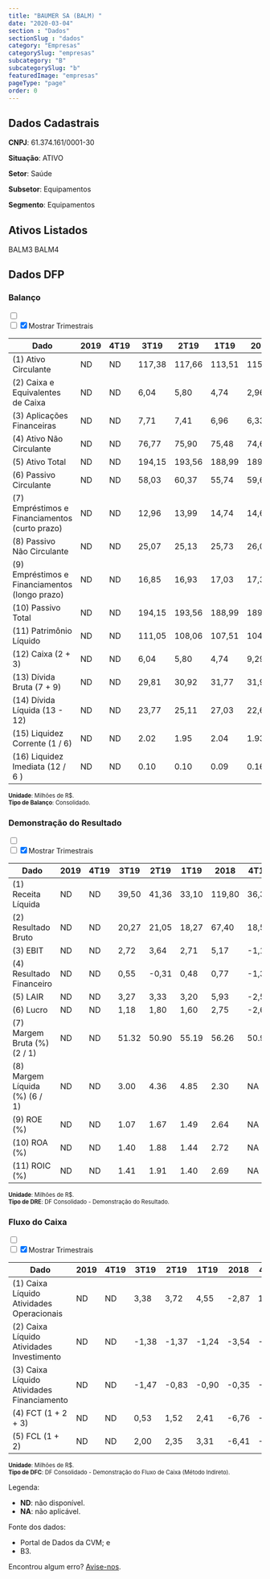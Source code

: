 ```yaml
---  
title: "BAUMER SA (BALM) "  
date: "2020-03-04"  
section : "Dados"  
sectionSlug : "dados"  
category: "Empresas"  
categorySlug: "empresas"  
subcategory: "B"  
subcategorySlug: "b"  
featuredImage: "empresas"  
pageType: "page"  
order: 0  
---
```



## Dados Cadastrais


**CNPJ**: 61.374.161/0001-30

**Situação**: ATIVO

**Setor**: Saúde

**Subsetor**: Equipamentos

**Segmento**: Equipamentos


## Ativos Listados


BALM3 BALM4 


## Dados DFP

### Balanço
  
<input type='checkbox' class='toggleCommand' id='toggleBalanco' name='toggleBalanco'>  
<div class='filter-group-balanco'>  
<div class='check_button_balanco'>  
<label for='toggleBalanco'>  
<input type='checkbox' data-filter-col='trimBalanco'><input type='checkbox' data-filter-col='trimBalanco' checked><span>Mostrar Trimestrais</span>  
</label>  
</div>  
</div>  
<div class='overflow balancoTableWrapper'>  
<table class='balancoTable'>  
<thead>  
<tr>  
<th class='dataHeader fixedLeftColumn'>Dado</th>  
<th>2019</th>  
<th class='trimHeader' data-col='trimBalanco'>4T19</th>  
<th class='trimHeader' data-col='trimBalanco'>3T19</th>  
<th class='trimHeader' data-col='trimBalanco'>2T19</th>  
<th class='trimHeader' data-col='trimBalanco'>1T19</th>  
<th>2018</th>  
<th class='trimHeader' data-col='trimBalanco'>4T18</th>  
<th class='trimHeader' data-col='trimBalanco'>3T18</th>  
<th class='trimHeader' data-col='trimBalanco'>2T18</th>  
<th class='trimHeader' data-col='trimBalanco'>1T18</th>  
<th>2017</th>  
<th class='trimHeader' data-col='trimBalanco'>4T17</th>  
<th class='trimHeader' data-col='trimBalanco'>3T17</th>  
<th class='trimHeader' data-col='trimBalanco'>2T17</th>  
<th class='trimHeader' data-col='trimBalanco'>1T17</th>  
<th>2016</th>  
<th class='trimHeader' data-col='trimBalanco'>4T16</th>  
<th class='trimHeader' data-col='trimBalanco'>3T16</th>  
<th class='trimHeader' data-col='trimBalanco'>2T16</th>  
<th class='trimHeader' data-col='trimBalanco'>1T16</th>  
<th>2015</th>  
<th class='trimHeader' data-col='trimBalanco'>4T15</th>  
<th class='trimHeader' data-col='trimBalanco'>3T15</th>  
<th class='trimHeader' data-col='trimBalanco'>2T15</th>  
<th class='trimHeader' data-col='trimBalanco'>1T15</th>  
<th>2014</th>  
<th class='trimHeader' data-col='trimBalanco'>4T14</th>  
<th class='trimHeader' data-col='trimBalanco'>3T14</th>  
<th class='trimHeader' data-col='trimBalanco'>2T14</th>  
<th class='trimHeader' data-col='trimBalanco'>1T14</th>  
<th>2013</th>  
<th class='trimHeader' data-col='trimBalanco'>4T13</th>  
<th class='trimHeader' data-col='trimBalanco'>3T13</th>  
<th class='trimHeader' data-col='trimBalanco'>2T13</th>  
<th class='trimHeader' data-col='trimBalanco'>1T13</th>  
<th>2012</th>  
<th class='trimHeader' data-col='trimBalanco'>4T12</th>  
<th class='trimHeader' data-col='trimBalanco'>3T12</th>  
<th class='trimHeader' data-col='trimBalanco'>2T12</th>  
<th class='trimHeader' data-col='trimBalanco'>1T12</th>  
<th>2011</th>  
<th class='trimHeader' data-col='trimBalanco'>4T11</th>  
<th class='trimHeader' data-col='trimBalanco'>3T11</th>  
<th class='trimHeader' data-col='trimBalanco'>2T11</th>  
<th class='trimHeader' data-col='trimBalanco'>1T11</th>  
<th>2010</th>  
<th class='trimHeader' data-col='trimBalanco'>4T10</th>  
<th class='trimHeader' data-col='trimBalanco'>3T10</th>  
<th class='trimHeader' data-col='trimBalanco'>2T10</th>  
<th class='trimHeader' data-col='trimBalanco'>1T10</th>  
<th>2009</th>  
<th class='trimHeader' data-col='trimBalanco'>4T09</th>  
<th class='trimHeader' data-col='trimBalanco'>3T09</th>  
<th class='trimHeader' data-col='trimBalanco'>2T09</th>  
<th class='trimHeader' data-col='trimBalanco'>1T09</th>  
</tr>  
</thead>  
<tbody>  
<tr>  
<td class='leftAlignCell rowDescription fixedLeftColumn'>(1) Ativo Circulante</td>  
<td>ND</td>  
<td data-col='trimBalanco' class='trimData'>ND</td>  
<td data-col='trimBalanco' class='trimData'>117,38</td>  
<td data-col='trimBalanco' class='trimData'>117,66</td>  
<td data-col='trimBalanco' class='trimData'>113,51</td>  
<td>115,28</td>  
<td data-col='trimBalanco' class='trimData'>115,28</td>  
<td data-col='trimBalanco' class='trimData'>111,15</td>  
<td data-col='trimBalanco' class='trimData'>107,85</td>  
<td data-col='trimBalanco' class='trimData'>103,14</td>  
<td>104,60</td>  
<td data-col='trimBalanco' class='trimData'>104,60</td>  
<td data-col='trimBalanco' class='trimData'>101,83</td>  
<td data-col='trimBalanco' class='trimData'>98,04</td>  
<td data-col='trimBalanco' class='trimData'>98,26</td>  
<td>95,05</td>  
<td data-col='trimBalanco' class='trimData'>95,05</td>  
<td data-col='trimBalanco' class='trimData'>104,48</td>  
<td data-col='trimBalanco' class='trimData'>103,31</td>  
<td data-col='trimBalanco' class='trimData'>108,39</td>  
<td>108,27</td>  
<td data-col='trimBalanco' class='trimData'>108,27</td>  
<td data-col='trimBalanco' class='trimData'>102,41</td>  
<td data-col='trimBalanco' class='trimData'>101,69</td>  
<td data-col='trimBalanco' class='trimData'>100,66</td>  
<td>90,51</td>  
<td data-col='trimBalanco' class='trimData'>90,51</td>  
<td data-col='trimBalanco' class='trimData'>89,73</td>  
<td data-col='trimBalanco' class='trimData'>90,81</td>  
<td data-col='trimBalanco' class='trimData'>90,47</td>  
<td>86,43</td>  
<td data-col='trimBalanco' class='trimData'>86,43</td>  
<td data-col='trimBalanco' class='trimData'>81,02</td>  
<td data-col='trimBalanco' class='trimData'>86,43</td>  
<td data-col='trimBalanco' class='trimData'>74,59</td>  
<td>68,15</td>  
<td data-col='trimBalanco' class='trimData'>68,15</td>  
<td data-col='trimBalanco' class='trimData'>72,13</td>  
<td data-col='trimBalanco' class='trimData'>68,18</td>  
<td data-col='trimBalanco' class='trimData'>68,64</td>  
<td>67,19</td>  
<td data-col='trimBalanco' class='trimData'>67,19</td>  
<td data-col='trimBalanco' class='trimData'>71,51</td>  
<td data-col='trimBalanco' class='trimData'>67,96</td>  
<td data-col='trimBalanco' class='trimData'>67,84</td>  
<td>68,83</td>  
<td data-col='trimBalanco' class='trimData'>68,83</td>  
<td data-col='trimBalanco' class='trimData'>68,83</td>  
<td data-col='trimBalanco' class='trimData'>68,83</td>  
<td data-col='trimBalanco' class='trimData'>68,83</td>  
<td>60,85</td>  
<td data-col='trimBalanco' class='trimData'>60,85</td>  
<td data-col='trimBalanco' class='trimData'>ND</td>  
<td data-col='trimBalanco' class='trimData'>ND</td>  
<td data-col='trimBalanco' class='trimData'>ND</td>  
</tr>  
<tr>  
<td class='leftAlignCell rowDescription fixedLeftColumn'>(2) Caixa e Equivalentes de Caixa</td>  
<td>ND</td>  
<td data-col='trimBalanco' class='trimData'>ND</td>  
<td data-col='trimBalanco' class='trimData'>6,04</td>  
<td data-col='trimBalanco' class='trimData'>5,80</td>  
<td data-col='trimBalanco' class='trimData'>4,74</td>  
<td>2,96</td>  
<td data-col='trimBalanco' class='trimData'>2,96</td>  
<td data-col='trimBalanco' class='trimData'>3,05</td>  
<td data-col='trimBalanco' class='trimData'>4,91</td>  
<td data-col='trimBalanco' class='trimData'>4,65</td>  
<td>4,20</td>  
<td data-col='trimBalanco' class='trimData'>4,20</td>  
<td data-col='trimBalanco' class='trimData'>5,68</td>  
<td data-col='trimBalanco' class='trimData'>5,61</td>  
<td data-col='trimBalanco' class='trimData'>5,34</td>  
<td>5,06</td>  
<td data-col='trimBalanco' class='trimData'>5,06</td>  
<td data-col='trimBalanco' class='trimData'>3,57</td>  
<td data-col='trimBalanco' class='trimData'>4,62</td>  
<td data-col='trimBalanco' class='trimData'>6,52</td>  
<td>6,96</td>  
<td data-col='trimBalanco' class='trimData'>6,96</td>  
<td data-col='trimBalanco' class='trimData'>5,51</td>  
<td data-col='trimBalanco' class='trimData'>5,74</td>  
<td data-col='trimBalanco' class='trimData'>7,73</td>  
<td>10,61</td>  
<td data-col='trimBalanco' class='trimData'>10,61</td>  
<td data-col='trimBalanco' class='trimData'>10,54</td>  
<td data-col='trimBalanco' class='trimData'>8,89</td>  
<td data-col='trimBalanco' class='trimData'>9,12</td>  
<td>7,14</td>  
<td data-col='trimBalanco' class='trimData'>7,14</td>  
<td data-col='trimBalanco' class='trimData'>6,96</td>  
<td data-col='trimBalanco' class='trimData'>7,14</td>  
<td data-col='trimBalanco' class='trimData'>3,61</td>  
<td>3,06</td>  
<td data-col='trimBalanco' class='trimData'>3,06</td>  
<td data-col='trimBalanco' class='trimData'>2,70</td>  
<td data-col='trimBalanco' class='trimData'>2,54</td>  
<td data-col='trimBalanco' class='trimData'>1,09</td>  
<td>2,13</td>  
<td data-col='trimBalanco' class='trimData'>2,13</td>  
<td data-col='trimBalanco' class='trimData'>2,65</td>  
<td data-col='trimBalanco' class='trimData'>3,71</td>  
<td data-col='trimBalanco' class='trimData'>4,32</td>  
<td>1,77</td>  
<td data-col='trimBalanco' class='trimData'>1,77</td>  
<td data-col='trimBalanco' class='trimData'>1,77</td>  
<td data-col='trimBalanco' class='trimData'>1,77</td>  
<td data-col='trimBalanco' class='trimData'>1,77</td>  
<td>5,22</td>  
<td data-col='trimBalanco' class='trimData'>5,22</td>  
<td data-col='trimBalanco' class='trimData'>ND</td>  
<td data-col='trimBalanco' class='trimData'>ND</td>  
<td data-col='trimBalanco' class='trimData'>ND</td>  
</tr>  
<tr>  
<td class='leftAlignCell rowDescription fixedLeftColumn'>(3) Aplicações Financeiras</td>  
<td>ND</td>  
<td data-col='trimBalanco' class='trimData'>ND</td>  
<td data-col='trimBalanco' class='trimData'>7,71</td>  
<td data-col='trimBalanco' class='trimData'>7,41</td>  
<td data-col='trimBalanco' class='trimData'>6,96</td>  
<td>6,33</td>  
<td data-col='trimBalanco' class='trimData'>6,33</td>  
<td data-col='trimBalanco' class='trimData'>6,46</td>  
<td data-col='trimBalanco' class='trimData'>5,08</td>  
<td data-col='trimBalanco' class='trimData'>8,54</td>  
<td>11,86</td>  
<td data-col='trimBalanco' class='trimData'>11,86</td>  
<td data-col='trimBalanco' class='trimData'>10,85</td>  
<td data-col='trimBalanco' class='trimData'>10,02</td>  
<td data-col='trimBalanco' class='trimData'>10,20</td>  
<td>12,34</td>  
<td data-col='trimBalanco' class='trimData'>12,34</td>  
<td data-col='trimBalanco' class='trimData'>11,47</td>  
<td data-col='trimBalanco' class='trimData'>10,31</td>  
<td data-col='trimBalanco' class='trimData'>10,81</td>  
<td>12,76</td>  
<td data-col='trimBalanco' class='trimData'>12,76</td>  
<td data-col='trimBalanco' class='trimData'>11,36</td>  
<td data-col='trimBalanco' class='trimData'>8,44</td>  
<td data-col='trimBalanco' class='trimData'>8,76</td>  
<td>4,41</td>  
<td data-col='trimBalanco' class='trimData'>4,41</td>  
<td data-col='trimBalanco' class='trimData'>3,15</td>  
<td data-col='trimBalanco' class='trimData'>3,14</td>  
<td data-col='trimBalanco' class='trimData'>8,10</td>  
<td>8,73</td>  
<td data-col='trimBalanco' class='trimData'>8,73</td>  
<td data-col='trimBalanco' class='trimData'>8,85</td>  
<td data-col='trimBalanco' class='trimData'>8,73</td>  
<td data-col='trimBalanco' class='trimData'>2,88</td>  
<td>1,98</td>  
<td data-col='trimBalanco' class='trimData'>1,98</td>  
<td data-col='trimBalanco' class='trimData'>2,76</td>  
<td data-col='trimBalanco' class='trimData'>2,81</td>  
<td data-col='trimBalanco' class='trimData'>4,72</td>  
<td>5,21</td>  
<td data-col='trimBalanco' class='trimData'>5,21</td>  
<td data-col='trimBalanco' class='trimData'>4,69</td>  
<td data-col='trimBalanco' class='trimData'>2,61</td>  
<td data-col='trimBalanco' class='trimData'>2,25</td>  
<td>1,56</td>  
<td data-col='trimBalanco' class='trimData'>1,56</td>  
<td data-col='trimBalanco' class='trimData'>1,56</td>  
<td data-col='trimBalanco' class='trimData'>1,56</td>  
<td data-col='trimBalanco' class='trimData'>1,56</td>  
<td>2,77</td>  
<td data-col='trimBalanco' class='trimData'>2,77</td>  
<td data-col='trimBalanco' class='trimData'>ND</td>  
<td data-col='trimBalanco' class='trimData'>ND</td>  
<td data-col='trimBalanco' class='trimData'>ND</td>  
</tr>  
<tr>  
<td class='leftAlignCell rowDescription fixedLeftColumn'>(4) Ativo Não Circulante</td>  
<td>ND</td>  
<td data-col='trimBalanco' class='trimData'>ND</td>  
<td data-col='trimBalanco' class='trimData'>76,77</td>  
<td data-col='trimBalanco' class='trimData'>75,90</td>  
<td data-col='trimBalanco' class='trimData'>75,48</td>  
<td>74,61</td>  
<td data-col='trimBalanco' class='trimData'>74,61</td>  
<td data-col='trimBalanco' class='trimData'>73,39</td>  
<td data-col='trimBalanco' class='trimData'>74,96</td>  
<td data-col='trimBalanco' class='trimData'>73,69</td>  
<td>76,24</td>  
<td data-col='trimBalanco' class='trimData'>76,24</td>  
<td data-col='trimBalanco' class='trimData'>74,75</td>  
<td data-col='trimBalanco' class='trimData'>74,01</td>  
<td data-col='trimBalanco' class='trimData'>72,71</td>  
<td>75,64</td>  
<td data-col='trimBalanco' class='trimData'>75,64</td>  
<td data-col='trimBalanco' class='trimData'>60,94</td>  
<td data-col='trimBalanco' class='trimData'>56,37</td>  
<td data-col='trimBalanco' class='trimData'>53,41</td>  
<td>53,55</td>  
<td data-col='trimBalanco' class='trimData'>53,55</td>  
<td data-col='trimBalanco' class='trimData'>51,85</td>  
<td data-col='trimBalanco' class='trimData'>48,46</td>  
<td data-col='trimBalanco' class='trimData'>46,29</td>  
<td>46,38</td>  
<td data-col='trimBalanco' class='trimData'>46,38</td>  
<td data-col='trimBalanco' class='trimData'>45,54</td>  
<td data-col='trimBalanco' class='trimData'>42,50</td>  
<td data-col='trimBalanco' class='trimData'>41,53</td>  
<td>38,16</td>  
<td data-col='trimBalanco' class='trimData'>38,16</td>  
<td data-col='trimBalanco' class='trimData'>37,08</td>  
<td data-col='trimBalanco' class='trimData'>38,16</td>  
<td data-col='trimBalanco' class='trimData'>34,15</td>  
<td>32,36</td>  
<td data-col='trimBalanco' class='trimData'>32,36</td>  
<td data-col='trimBalanco' class='trimData'>29,84</td>  
<td data-col='trimBalanco' class='trimData'>27,65</td>  
<td data-col='trimBalanco' class='trimData'>24,43</td>  
<td>21,25</td>  
<td data-col='trimBalanco' class='trimData'>21,25</td>  
<td data-col='trimBalanco' class='trimData'>20,16</td>  
<td data-col='trimBalanco' class='trimData'>18,38</td>  
<td data-col='trimBalanco' class='trimData'>17,98</td>  
<td>17,75</td>  
<td data-col='trimBalanco' class='trimData'>17,75</td>  
<td data-col='trimBalanco' class='trimData'>17,75</td>  
<td data-col='trimBalanco' class='trimData'>17,75</td>  
<td data-col='trimBalanco' class='trimData'>17,75</td>  
<td>16,84</td>  
<td data-col='trimBalanco' class='trimData'>16,84</td>  
<td data-col='trimBalanco' class='trimData'>ND</td>  
<td data-col='trimBalanco' class='trimData'>ND</td>  
<td data-col='trimBalanco' class='trimData'>ND</td>  
</tr>  
<tr>  
<td class='leftAlignCell rowDescription fixedLeftColumn'>(5) Ativo Total</td>  
<td>ND</td>  
<td data-col='trimBalanco' class='trimData'>ND</td>  
<td data-col='trimBalanco' class='trimData'>194,15</td>  
<td data-col='trimBalanco' class='trimData'>193,56</td>  
<td data-col='trimBalanco' class='trimData'>188,99</td>  
<td>189,89</td>  
<td data-col='trimBalanco' class='trimData'>189,89</td>  
<td data-col='trimBalanco' class='trimData'>184,54</td>  
<td data-col='trimBalanco' class='trimData'>182,81</td>  
<td data-col='trimBalanco' class='trimData'>176,83</td>  
<td>180,84</td>  
<td data-col='trimBalanco' class='trimData'>180,84</td>  
<td data-col='trimBalanco' class='trimData'>176,58</td>  
<td data-col='trimBalanco' class='trimData'>172,04</td>  
<td data-col='trimBalanco' class='trimData'>170,98</td>  
<td>170,69</td>  
<td data-col='trimBalanco' class='trimData'>170,69</td>  
<td data-col='trimBalanco' class='trimData'>165,43</td>  
<td data-col='trimBalanco' class='trimData'>159,68</td>  
<td data-col='trimBalanco' class='trimData'>161,80</td>  
<td>161,82</td>  
<td data-col='trimBalanco' class='trimData'>161,82</td>  
<td data-col='trimBalanco' class='trimData'>154,26</td>  
<td data-col='trimBalanco' class='trimData'>150,15</td>  
<td data-col='trimBalanco' class='trimData'>146,95</td>  
<td>136,89</td>  
<td data-col='trimBalanco' class='trimData'>136,89</td>  
<td data-col='trimBalanco' class='trimData'>135,26</td>  
<td data-col='trimBalanco' class='trimData'>133,31</td>  
<td data-col='trimBalanco' class='trimData'>132,00</td>  
<td>124,59</td>  
<td data-col='trimBalanco' class='trimData'>124,59</td>  
<td data-col='trimBalanco' class='trimData'>118,10</td>  
<td data-col='trimBalanco' class='trimData'>124,59</td>  
<td data-col='trimBalanco' class='trimData'>108,74</td>  
<td>100,51</td>  
<td data-col='trimBalanco' class='trimData'>100,51</td>  
<td data-col='trimBalanco' class='trimData'>101,97</td>  
<td data-col='trimBalanco' class='trimData'>95,83</td>  
<td data-col='trimBalanco' class='trimData'>93,07</td>  
<td>88,43</td>  
<td data-col='trimBalanco' class='trimData'>88,43</td>  
<td data-col='trimBalanco' class='trimData'>91,67</td>  
<td data-col='trimBalanco' class='trimData'>86,34</td>  
<td data-col='trimBalanco' class='trimData'>85,82</td>  
<td>86,58</td>  
<td data-col='trimBalanco' class='trimData'>86,58</td>  
<td data-col='trimBalanco' class='trimData'>86,58</td>  
<td data-col='trimBalanco' class='trimData'>86,58</td>  
<td data-col='trimBalanco' class='trimData'>86,58</td>  
<td>77,69</td>  
<td data-col='trimBalanco' class='trimData'>77,69</td>  
<td data-col='trimBalanco' class='trimData'>ND</td>  
<td data-col='trimBalanco' class='trimData'>ND</td>  
<td data-col='trimBalanco' class='trimData'>ND</td>  
</tr>  
<tr>  
<td class='leftAlignCell rowDescription fixedLeftColumn'>(6) Passivo Circulante</td>  
<td>ND</td>  
<td data-col='trimBalanco' class='trimData'>ND</td>  
<td data-col='trimBalanco' class='trimData'>58,03</td>  
<td data-col='trimBalanco' class='trimData'>60,37</td>  
<td data-col='trimBalanco' class='trimData'>55,74</td>  
<td>59,69</td>  
<td data-col='trimBalanco' class='trimData'>59,69</td>  
<td data-col='trimBalanco' class='trimData'>51,91</td>  
<td data-col='trimBalanco' class='trimData'>52,01</td>  
<td data-col='trimBalanco' class='trimData'>49,19</td>  
<td>54,39</td>  
<td data-col='trimBalanco' class='trimData'>54,39</td>  
<td data-col='trimBalanco' class='trimData'>43,91</td>  
<td data-col='trimBalanco' class='trimData'>40,59</td>  
<td data-col='trimBalanco' class='trimData'>41,49</td>  
<td>42,35</td>  
<td data-col='trimBalanco' class='trimData'>42,35</td>  
<td data-col='trimBalanco' class='trimData'>40,45</td>  
<td data-col='trimBalanco' class='trimData'>40,41</td>  
<td data-col='trimBalanco' class='trimData'>43,56</td>  
<td>42,95</td>  
<td data-col='trimBalanco' class='trimData'>42,95</td>  
<td data-col='trimBalanco' class='trimData'>43,68</td>  
<td data-col='trimBalanco' class='trimData'>43,68</td>  
<td data-col='trimBalanco' class='trimData'>44,38</td>  
<td>39,21</td>  
<td data-col='trimBalanco' class='trimData'>39,21</td>  
<td data-col='trimBalanco' class='trimData'>35,84</td>  
<td data-col='trimBalanco' class='trimData'>36,99</td>  
<td data-col='trimBalanco' class='trimData'>38,58</td>  
<td>36,04</td>  
<td data-col='trimBalanco' class='trimData'>36,04</td>  
<td data-col='trimBalanco' class='trimData'>32,37</td>  
<td data-col='trimBalanco' class='trimData'>36,04</td>  
<td data-col='trimBalanco' class='trimData'>33,62</td>  
<td>30,30</td>  
<td data-col='trimBalanco' class='trimData'>30,30</td>  
<td data-col='trimBalanco' class='trimData'>31,21</td>  
<td data-col='trimBalanco' class='trimData'>28,40</td>  
<td data-col='trimBalanco' class='trimData'>28,43</td>  
<td>26,80</td>  
<td data-col='trimBalanco' class='trimData'>26,80</td>  
<td data-col='trimBalanco' class='trimData'>29,18</td>  
<td data-col='trimBalanco' class='trimData'>27,11</td>  
<td data-col='trimBalanco' class='trimData'>27,21</td>  
<td>33,61</td>  
<td data-col='trimBalanco' class='trimData'>33,61</td>  
<td data-col='trimBalanco' class='trimData'>33,61</td>  
<td data-col='trimBalanco' class='trimData'>33,61</td>  
<td data-col='trimBalanco' class='trimData'>33,61</td>  
<td>28,56</td>  
<td data-col='trimBalanco' class='trimData'>28,56</td>  
<td data-col='trimBalanco' class='trimData'>ND</td>  
<td data-col='trimBalanco' class='trimData'>ND</td>  
<td data-col='trimBalanco' class='trimData'>ND</td>  
</tr>  
<tr>  
<td class='leftAlignCell rowDescription fixedLeftColumn'>(7) Empréstimos e Financiamentos (curto prazo)</td>  
<td>ND</td>  
<td data-col='trimBalanco' class='trimData'>ND</td>  
<td data-col='trimBalanco' class='trimData'>12,96</td>  
<td data-col='trimBalanco' class='trimData'>13,99</td>  
<td data-col='trimBalanco' class='trimData'>14,74</td>  
<td>14,62</td>  
<td data-col='trimBalanco' class='trimData'>14,62</td>  
<td data-col='trimBalanco' class='trimData'>14,56</td>  
<td data-col='trimBalanco' class='trimData'>12,16</td>  
<td data-col='trimBalanco' class='trimData'>13,03</td>  
<td>14,13</td>  
<td data-col='trimBalanco' class='trimData'>14,13</td>  
<td data-col='trimBalanco' class='trimData'>11,00</td>  
<td data-col='trimBalanco' class='trimData'>11,45</td>  
<td data-col='trimBalanco' class='trimData'>12,19</td>  
<td>12,98</td>  
<td data-col='trimBalanco' class='trimData'>12,98</td>  
<td data-col='trimBalanco' class='trimData'>12,45</td>  
<td data-col='trimBalanco' class='trimData'>11,13</td>  
<td data-col='trimBalanco' class='trimData'>10,87</td>  
<td>11,78</td>  
<td data-col='trimBalanco' class='trimData'>11,78</td>  
<td data-col='trimBalanco' class='trimData'>16,31</td>  
<td data-col='trimBalanco' class='trimData'>13,25</td>  
<td data-col='trimBalanco' class='trimData'>14,18</td>  
<td>10,42</td>  
<td data-col='trimBalanco' class='trimData'>10,42</td>  
<td data-col='trimBalanco' class='trimData'>7,90</td>  
<td data-col='trimBalanco' class='trimData'>8,32</td>  
<td data-col='trimBalanco' class='trimData'>9,72</td>  
<td>10,75</td>  
<td data-col='trimBalanco' class='trimData'>10,75</td>  
<td data-col='trimBalanco' class='trimData'>9,76</td>  
<td data-col='trimBalanco' class='trimData'>10,75</td>  
<td data-col='trimBalanco' class='trimData'>9,22</td>  
<td>9,04</td>  
<td data-col='trimBalanco' class='trimData'>9,04</td>  
<td data-col='trimBalanco' class='trimData'>8,12</td>  
<td data-col='trimBalanco' class='trimData'>6,90</td>  
<td data-col='trimBalanco' class='trimData'>6,00</td>  
<td>5,91</td>  
<td data-col='trimBalanco' class='trimData'>5,91</td>  
<td data-col='trimBalanco' class='trimData'>4,55</td>  
<td data-col='trimBalanco' class='trimData'>4,61</td>  
<td data-col='trimBalanco' class='trimData'>4,62</td>  
<td>4,66</td>  
<td data-col='trimBalanco' class='trimData'>4,66</td>  
<td data-col='trimBalanco' class='trimData'>4,66</td>  
<td data-col='trimBalanco' class='trimData'>4,66</td>  
<td data-col='trimBalanco' class='trimData'>4,66</td>  
<td>4,17</td>  
<td data-col='trimBalanco' class='trimData'>4,17</td>  
<td data-col='trimBalanco' class='trimData'>ND</td>  
<td data-col='trimBalanco' class='trimData'>ND</td>  
<td data-col='trimBalanco' class='trimData'>ND</td>  
</tr>  
<tr>  
<td class='leftAlignCell rowDescription fixedLeftColumn'>(8) Passivo Não Circulante</td>  
<td>ND</td>  
<td data-col='trimBalanco' class='trimData'>ND</td>  
<td data-col='trimBalanco' class='trimData'>25,07</td>  
<td data-col='trimBalanco' class='trimData'>25,13</td>  
<td data-col='trimBalanco' class='trimData'>25,73</td>  
<td>26,03</td>  
<td data-col='trimBalanco' class='trimData'>26,03</td>  
<td data-col='trimBalanco' class='trimData'>24,88</td>  
<td data-col='trimBalanco' class='trimData'>25,22</td>  
<td data-col='trimBalanco' class='trimData'>25,68</td>  
<td>25,91</td>  
<td data-col='trimBalanco' class='trimData'>25,91</td>  
<td data-col='trimBalanco' class='trimData'>29,90</td>  
<td data-col='trimBalanco' class='trimData'>30,12</td>  
<td data-col='trimBalanco' class='trimData'>30,14</td>  
<td>30,19</td>  
<td data-col='trimBalanco' class='trimData'>30,19</td>  
<td data-col='trimBalanco' class='trimData'>24,91</td>  
<td data-col='trimBalanco' class='trimData'>23,74</td>  
<td data-col='trimBalanco' class='trimData'>23,78</td>  
<td>23,95</td>  
<td data-col='trimBalanco' class='trimData'>23,95</td>  
<td data-col='trimBalanco' class='trimData'>15,34</td>  
<td data-col='trimBalanco' class='trimData'>15,57</td>  
<td data-col='trimBalanco' class='trimData'>15,34</td>  
<td>15,64</td>  
<td data-col='trimBalanco' class='trimData'>15,64</td>  
<td data-col='trimBalanco' class='trimData'>15,75</td>  
<td data-col='trimBalanco' class='trimData'>14,40</td>  
<td data-col='trimBalanco' class='trimData'>13,45</td>  
<td>13,00</td>  
<td data-col='trimBalanco' class='trimData'>13,00</td>  
<td data-col='trimBalanco' class='trimData'>12,32</td>  
<td data-col='trimBalanco' class='trimData'>13,00</td>  
<td data-col='trimBalanco' class='trimData'>9,19</td>  
<td>7,47</td>  
<td data-col='trimBalanco' class='trimData'>7,47</td>  
<td data-col='trimBalanco' class='trimData'>7,15</td>  
<td data-col='trimBalanco' class='trimData'>7,47</td>  
<td data-col='trimBalanco' class='trimData'>7,81</td>  
<td>8,05</td>  
<td data-col='trimBalanco' class='trimData'>8,05</td>  
<td data-col='trimBalanco' class='trimData'>9,59</td>  
<td data-col='trimBalanco' class='trimData'>9,98</td>  
<td data-col='trimBalanco' class='trimData'>10,04</td>  
<td>6,66</td>  
<td data-col='trimBalanco' class='trimData'>6,66</td>  
<td data-col='trimBalanco' class='trimData'>6,66</td>  
<td data-col='trimBalanco' class='trimData'>6,66</td>  
<td data-col='trimBalanco' class='trimData'>6,66</td>  
<td>6,21</td>  
<td data-col='trimBalanco' class='trimData'>6,21</td>  
<td data-col='trimBalanco' class='trimData'>ND</td>  
<td data-col='trimBalanco' class='trimData'>ND</td>  
<td data-col='trimBalanco' class='trimData'>ND</td>  
</tr>  
<tr>  
<td class='leftAlignCell rowDescription fixedLeftColumn'>(9) Empréstimos e Financiamentos (longo prazo)</td>  
<td>ND</td>  
<td data-col='trimBalanco' class='trimData'>ND</td>  
<td data-col='trimBalanco' class='trimData'>16,85</td>  
<td data-col='trimBalanco' class='trimData'>16,93</td>  
<td data-col='trimBalanco' class='trimData'>17,03</td>  
<td>17,34</td>  
<td data-col='trimBalanco' class='trimData'>17,34</td>  
<td data-col='trimBalanco' class='trimData'>17,65</td>  
<td data-col='trimBalanco' class='trimData'>17,79</td>  
<td data-col='trimBalanco' class='trimData'>17,87</td>  
<td>17,97</td>  
<td data-col='trimBalanco' class='trimData'>17,97</td>  
<td data-col='trimBalanco' class='trimData'>22,01</td>  
<td data-col='trimBalanco' class='trimData'>22,14</td>  
<td data-col='trimBalanco' class='trimData'>22,12</td>  
<td>22,11</td>  
<td data-col='trimBalanco' class='trimData'>22,11</td>  
<td data-col='trimBalanco' class='trimData'>16,74</td>  
<td data-col='trimBalanco' class='trimData'>15,74</td>  
<td data-col='trimBalanco' class='trimData'>15,74</td>  
<td>15,74</td>  
<td data-col='trimBalanco' class='trimData'>15,74</td>  
<td data-col='trimBalanco' class='trimData'>10,75</td>  
<td data-col='trimBalanco' class='trimData'>10,96</td>  
<td data-col='trimBalanco' class='trimData'>10,71</td>  
<td>10,99</td>  
<td data-col='trimBalanco' class='trimData'>10,99</td>  
<td data-col='trimBalanco' class='trimData'>11,52</td>  
<td data-col='trimBalanco' class='trimData'>9,85</td>  
<td data-col='trimBalanco' class='trimData'>8,87</td>  
<td>8,40</td>  
<td data-col='trimBalanco' class='trimData'>8,40</td>  
<td data-col='trimBalanco' class='trimData'>8,17</td>  
<td data-col='trimBalanco' class='trimData'>8,40</td>  
<td data-col='trimBalanco' class='trimData'>5,31</td>  
<td>3,62</td>  
<td data-col='trimBalanco' class='trimData'>3,62</td>  
<td data-col='trimBalanco' class='trimData'>3,63</td>  
<td data-col='trimBalanco' class='trimData'>3,95</td>  
<td data-col='trimBalanco' class='trimData'>4,29</td>  
<td>4,54</td>  
<td data-col='trimBalanco' class='trimData'>4,54</td>  
<td data-col='trimBalanco' class='trimData'>6,18</td>  
<td data-col='trimBalanco' class='trimData'>6,52</td>  
<td data-col='trimBalanco' class='trimData'>6,58</td>  
<td>3,21</td>  
<td data-col='trimBalanco' class='trimData'>3,21</td>  
<td data-col='trimBalanco' class='trimData'>3,21</td>  
<td data-col='trimBalanco' class='trimData'>3,21</td>  
<td data-col='trimBalanco' class='trimData'>3,21</td>  
<td>2,99</td>  
<td data-col='trimBalanco' class='trimData'>2,99</td>  
<td data-col='trimBalanco' class='trimData'>ND</td>  
<td data-col='trimBalanco' class='trimData'>ND</td>  
<td data-col='trimBalanco' class='trimData'>ND</td>  
</tr>  
<tr>  
<td class='leftAlignCell rowDescription fixedLeftColumn'>(10) Passivo Total</td>  
<td>ND</td>  
<td data-col='trimBalanco' class='trimData'>ND</td>  
<td data-col='trimBalanco' class='trimData'>194,15</td>  
<td data-col='trimBalanco' class='trimData'>193,56</td>  
<td data-col='trimBalanco' class='trimData'>188,99</td>  
<td>189,89</td>  
<td data-col='trimBalanco' class='trimData'>189,89</td>  
<td data-col='trimBalanco' class='trimData'>184,54</td>  
<td data-col='trimBalanco' class='trimData'>182,81</td>  
<td data-col='trimBalanco' class='trimData'>176,83</td>  
<td>180,84</td>  
<td data-col='trimBalanco' class='trimData'>180,84</td>  
<td data-col='trimBalanco' class='trimData'>176,58</td>  
<td data-col='trimBalanco' class='trimData'>172,04</td>  
<td data-col='trimBalanco' class='trimData'>170,98</td>  
<td>170,69</td>  
<td data-col='trimBalanco' class='trimData'>170,69</td>  
<td data-col='trimBalanco' class='trimData'>165,43</td>  
<td data-col='trimBalanco' class='trimData'>159,68</td>  
<td data-col='trimBalanco' class='trimData'>161,80</td>  
<td>161,82</td>  
<td data-col='trimBalanco' class='trimData'>161,82</td>  
<td data-col='trimBalanco' class='trimData'>154,26</td>  
<td data-col='trimBalanco' class='trimData'>150,15</td>  
<td data-col='trimBalanco' class='trimData'>146,95</td>  
<td>136,89</td>  
<td data-col='trimBalanco' class='trimData'>136,89</td>  
<td data-col='trimBalanco' class='trimData'>135,26</td>  
<td data-col='trimBalanco' class='trimData'>133,31</td>  
<td data-col='trimBalanco' class='trimData'>132,00</td>  
<td>124,59</td>  
<td data-col='trimBalanco' class='trimData'>124,59</td>  
<td data-col='trimBalanco' class='trimData'>118,10</td>  
<td data-col='trimBalanco' class='trimData'>124,59</td>  
<td data-col='trimBalanco' class='trimData'>108,74</td>  
<td>100,51</td>  
<td data-col='trimBalanco' class='trimData'>100,51</td>  
<td data-col='trimBalanco' class='trimData'>101,97</td>  
<td data-col='trimBalanco' class='trimData'>95,83</td>  
<td data-col='trimBalanco' class='trimData'>93,07</td>  
<td>88,43</td>  
<td data-col='trimBalanco' class='trimData'>88,43</td>  
<td data-col='trimBalanco' class='trimData'>91,67</td>  
<td data-col='trimBalanco' class='trimData'>86,34</td>  
<td data-col='trimBalanco' class='trimData'>85,82</td>  
<td>86,58</td>  
<td data-col='trimBalanco' class='trimData'>86,58</td>  
<td data-col='trimBalanco' class='trimData'>86,58</td>  
<td data-col='trimBalanco' class='trimData'>86,58</td>  
<td data-col='trimBalanco' class='trimData'>86,58</td>  
<td>77,69</td>  
<td data-col='trimBalanco' class='trimData'>77,69</td>  
<td data-col='trimBalanco' class='trimData'>ND</td>  
<td data-col='trimBalanco' class='trimData'>ND</td>  
<td data-col='trimBalanco' class='trimData'>ND</td>  
</tr>  
<tr>  
<td class='leftAlignCell rowDescription fixedLeftColumn'>(11) Patrimônio Líquido</td>  
<td>ND</td>  
<td data-col='trimBalanco' class='trimData'>ND</td>  
<td data-col='trimBalanco' class='trimData'>111,05</td>  
<td data-col='trimBalanco' class='trimData'>108,06</td>  
<td data-col='trimBalanco' class='trimData'>107,51</td>  
<td>104,17</td>  
<td data-col='trimBalanco' class='trimData'>104,17</td>  
<td data-col='trimBalanco' class='trimData'>107,75</td>  
<td data-col='trimBalanco' class='trimData'>105,58</td>  
<td data-col='trimBalanco' class='trimData'>101,96</td>  
<td>100,54</td>  
<td data-col='trimBalanco' class='trimData'>100,54</td>  
<td data-col='trimBalanco' class='trimData'>102,77</td>  
<td data-col='trimBalanco' class='trimData'>101,34</td>  
<td data-col='trimBalanco' class='trimData'>99,35</td>  
<td>98,15</td>  
<td data-col='trimBalanco' class='trimData'>98,15</td>  
<td data-col='trimBalanco' class='trimData'>100,06</td>  
<td data-col='trimBalanco' class='trimData'>95,52</td>  
<td data-col='trimBalanco' class='trimData'>94,46</td>  
<td>94,92</td>  
<td data-col='trimBalanco' class='trimData'>94,92</td>  
<td data-col='trimBalanco' class='trimData'>95,25</td>  
<td data-col='trimBalanco' class='trimData'>90,90</td>  
<td data-col='trimBalanco' class='trimData'>87,23</td>  
<td>82,04</td>  
<td data-col='trimBalanco' class='trimData'>82,04</td>  
<td data-col='trimBalanco' class='trimData'>83,68</td>  
<td data-col='trimBalanco' class='trimData'>81,92</td>  
<td data-col='trimBalanco' class='trimData'>79,97</td>  
<td>75,55</td>  
<td data-col='trimBalanco' class='trimData'>75,55</td>  
<td data-col='trimBalanco' class='trimData'>73,41</td>  
<td data-col='trimBalanco' class='trimData'>75,55</td>  
<td data-col='trimBalanco' class='trimData'>65,92</td>  
<td>62,73</td>  
<td data-col='trimBalanco' class='trimData'>62,73</td>  
<td data-col='trimBalanco' class='trimData'>63,61</td>  
<td data-col='trimBalanco' class='trimData'>59,96</td>  
<td data-col='trimBalanco' class='trimData'>56,83</td>  
<td>53,58</td>  
<td data-col='trimBalanco' class='trimData'>53,58</td>  
<td data-col='trimBalanco' class='trimData'>52,90</td>  
<td data-col='trimBalanco' class='trimData'>49,25</td>  
<td data-col='trimBalanco' class='trimData'>48,57</td>  
<td>46,31</td>  
<td data-col='trimBalanco' class='trimData'>46,31</td>  
<td data-col='trimBalanco' class='trimData'>46,31</td>  
<td data-col='trimBalanco' class='trimData'>46,31</td>  
<td data-col='trimBalanco' class='trimData'>46,31</td>  
<td>42,93</td>  
<td data-col='trimBalanco' class='trimData'>42,93</td>  
<td data-col='trimBalanco' class='trimData'>ND</td>  
<td data-col='trimBalanco' class='trimData'>ND</td>  
<td data-col='trimBalanco' class='trimData'>ND</td>  
</tr>  
<tr>  
<td class='leftAlignCell rowDescription fixedLeftColumn'>(12) Caixa (2 + 3)</td>  
<td>ND</td>  
<td data-col='trimBalanco' class='trimData'>ND</td>  
<td class='positiveNumber trimData' data-col='trimBalanco'>6,04</td>  
<td class='positiveNumber trimData' data-col='trimBalanco'>5,80</td>  
<td class='positiveNumber trimData' data-col='trimBalanco'>4,74</td>  
<td class='positiveNumber'>9,29</td>  
<td class='positiveNumber trimData' data-col='trimBalanco'>2,96</td>  
<td class='positiveNumber trimData' data-col='trimBalanco'>3,05</td>  
<td class='positiveNumber trimData' data-col='trimBalanco'>4,91</td>  
<td class='positiveNumber trimData' data-col='trimBalanco'>4,65</td>  
<td class='positiveNumber'>16,05</td>  
<td class='positiveNumber trimData' data-col='trimBalanco'>4,20</td>  
<td class='positiveNumber trimData' data-col='trimBalanco'>5,68</td>  
<td class='positiveNumber trimData' data-col='trimBalanco'>5,61</td>  
<td class='positiveNumber trimData' data-col='trimBalanco'>5,34</td>  
<td class='positiveNumber'>17,39</td>  
<td class='positiveNumber trimData' data-col='trimBalanco'>5,06</td>  
<td class='positiveNumber trimData' data-col='trimBalanco'>3,57</td>  
<td class='positiveNumber trimData' data-col='trimBalanco'>4,62</td>  
<td class='positiveNumber trimData' data-col='trimBalanco'>6,52</td>  
<td class='positiveNumber'>19,72</td>  
<td class='positiveNumber trimData' data-col='trimBalanco'>6,96</td>  
<td class='positiveNumber trimData' data-col='trimBalanco'>5,51</td>  
<td class='positiveNumber trimData' data-col='trimBalanco'>5,74</td>  
<td class='positiveNumber trimData' data-col='trimBalanco'>7,73</td>  
<td class='positiveNumber'>15,02</td>  
<td class='positiveNumber trimData' data-col='trimBalanco'>10,61</td>  
<td class='positiveNumber trimData' data-col='trimBalanco'>10,54</td>  
<td class='positiveNumber trimData' data-col='trimBalanco'>8,89</td>  
<td class='positiveNumber trimData' data-col='trimBalanco'>9,12</td>  
<td class='positiveNumber'>15,87</td>  
<td class='positiveNumber trimData' data-col='trimBalanco'>7,14</td>  
<td class='positiveNumber trimData' data-col='trimBalanco'>6,96</td>  
<td class='positiveNumber trimData' data-col='trimBalanco'>7,14</td>  
<td class='positiveNumber trimData' data-col='trimBalanco'>3,61</td>  
<td class='positiveNumber'>5,04</td>  
<td class='positiveNumber trimData' data-col='trimBalanco'>3,06</td>  
<td class='positiveNumber trimData' data-col='trimBalanco'>2,70</td>  
<td class='positiveNumber trimData' data-col='trimBalanco'>2,54</td>  
<td class='positiveNumber trimData' data-col='trimBalanco'>1,09</td>  
<td class='positiveNumber'>7,33</td>  
<td class='positiveNumber trimData' data-col='trimBalanco'>2,13</td>  
<td class='positiveNumber trimData' data-col='trimBalanco'>2,65</td>  
<td class='positiveNumber trimData' data-col='trimBalanco'>3,71</td>  
<td class='positiveNumber trimData' data-col='trimBalanco'>4,32</td>  
<td class='positiveNumber'>3,33</td>  
<td class='positiveNumber trimData' data-col='trimBalanco'>1,77</td>  
<td class='positiveNumber trimData' data-col='trimBalanco'>1,77</td>  
<td class='positiveNumber trimData' data-col='trimBalanco'>1,77</td>  
<td class='positiveNumber trimData' data-col='trimBalanco'>1,77</td>  
<td class='positiveNumber'>7,99</td>  
<td class='positiveNumber trimData' data-col='trimBalanco'>5,22</td>  
<td data-col='trimBalanco' class='trimData'>ND</td>  
<td data-col='trimBalanco' class='trimData'>ND</td>  
<td data-col='trimBalanco' class='trimData'>ND</td>  
</tr>  
<tr>  
<td class='leftAlignCell rowDescription fixedLeftColumn'>(13) Dívida Bruta (7 + 9)</td>  
<td>ND</td>  
<td data-col='trimBalanco' class='trimData'>ND</td>  
<td class='negativeNumber trimData' data-col='trimBalanco'>29,81</td>  
<td class='negativeNumber trimData' data-col='trimBalanco'>30,92</td>  
<td class='negativeNumber trimData' data-col='trimBalanco'>31,77</td>  
<td class='negativeNumber'>31,96</td>  
<td class='negativeNumber trimData' data-col='trimBalanco'>31,96</td>  
<td class='negativeNumber trimData' data-col='trimBalanco'>32,21</td>  
<td class='negativeNumber trimData' data-col='trimBalanco'>29,95</td>  
<td class='negativeNumber trimData' data-col='trimBalanco'>30,90</td>  
<td class='negativeNumber'>32,10</td>  
<td class='negativeNumber trimData' data-col='trimBalanco'>32,10</td>  
<td class='negativeNumber trimData' data-col='trimBalanco'>33,01</td>  
<td class='negativeNumber trimData' data-col='trimBalanco'>33,59</td>  
<td class='negativeNumber trimData' data-col='trimBalanco'>34,30</td>  
<td class='negativeNumber'>35,09</td>  
<td class='negativeNumber trimData' data-col='trimBalanco'>35,09</td>  
<td class='negativeNumber trimData' data-col='trimBalanco'>29,19</td>  
<td class='negativeNumber trimData' data-col='trimBalanco'>26,86</td>  
<td class='negativeNumber trimData' data-col='trimBalanco'>26,61</td>  
<td class='negativeNumber'>27,52</td>  
<td class='negativeNumber trimData' data-col='trimBalanco'>27,52</td>  
<td class='negativeNumber trimData' data-col='trimBalanco'>27,06</td>  
<td class='negativeNumber trimData' data-col='trimBalanco'>24,21</td>  
<td class='negativeNumber trimData' data-col='trimBalanco'>24,89</td>  
<td class='negativeNumber'>21,42</td>  
<td class='negativeNumber trimData' data-col='trimBalanco'>21,42</td>  
<td class='negativeNumber trimData' data-col='trimBalanco'>19,42</td>  
<td class='negativeNumber trimData' data-col='trimBalanco'>18,16</td>  
<td class='negativeNumber trimData' data-col='trimBalanco'>18,59</td>  
<td class='negativeNumber'>19,15</td>  
<td class='negativeNumber trimData' data-col='trimBalanco'>19,15</td>  
<td class='negativeNumber trimData' data-col='trimBalanco'>17,93</td>  
<td class='negativeNumber trimData' data-col='trimBalanco'>19,15</td>  
<td class='negativeNumber trimData' data-col='trimBalanco'>14,54</td>  
<td class='negativeNumber'>12,66</td>  
<td class='negativeNumber trimData' data-col='trimBalanco'>12,66</td>  
<td class='negativeNumber trimData' data-col='trimBalanco'>11,75</td>  
<td class='negativeNumber trimData' data-col='trimBalanco'>10,85</td>  
<td class='negativeNumber trimData' data-col='trimBalanco'>10,29</td>  
<td class='negativeNumber'>10,45</td>  
<td class='negativeNumber trimData' data-col='trimBalanco'>10,45</td>  
<td class='negativeNumber trimData' data-col='trimBalanco'>10,73</td>  
<td class='negativeNumber trimData' data-col='trimBalanco'>11,13</td>  
<td class='negativeNumber trimData' data-col='trimBalanco'>11,20</td>  
<td class='negativeNumber'>7,87</td>  
<td class='negativeNumber trimData' data-col='trimBalanco'>7,87</td>  
<td class='negativeNumber trimData' data-col='trimBalanco'>7,87</td>  
<td class='negativeNumber trimData' data-col='trimBalanco'>7,87</td>  
<td class='negativeNumber trimData' data-col='trimBalanco'>7,87</td>  
<td class='negativeNumber'>7,16</td>  
<td class='negativeNumber trimData' data-col='trimBalanco'>7,16</td>  
<td data-col='trimBalanco' class='trimData'>ND</td>  
<td data-col='trimBalanco' class='trimData'>ND</td>  
<td data-col='trimBalanco' class='trimData'>ND</td>  
</tr>  
<tr>  
<td class='leftAlignCell rowDescription fixedLeftColumn'>(14) Dívida Líquida  (13 - 12)</td>  
<td>ND</td>  
<td data-col='trimBalanco' class='trimData'>ND</td>  
<td class='negativeNumber trimData' data-col='trimBalanco'>23,77</td>  
<td class='negativeNumber trimData' data-col='trimBalanco'>25,11</td>  
<td class='negativeNumber trimData' data-col='trimBalanco'>27,03</td>  
<td class='negativeNumber'>22,67</td>  
<td class='negativeNumber trimData' data-col='trimBalanco'>29,00</td>  
<td class='negativeNumber trimData' data-col='trimBalanco'>29,16</td>  
<td class='negativeNumber trimData' data-col='trimBalanco'>25,05</td>  
<td class='negativeNumber trimData' data-col='trimBalanco'>26,25</td>  
<td class='negativeNumber'>16,05</td>  
<td class='negativeNumber trimData' data-col='trimBalanco'>27,90</td>  
<td class='negativeNumber trimData' data-col='trimBalanco'>27,33</td>  
<td class='negativeNumber trimData' data-col='trimBalanco'>27,98</td>  
<td class='negativeNumber trimData' data-col='trimBalanco'>28,96</td>  
<td class='negativeNumber'>17,70</td>  
<td class='negativeNumber trimData' data-col='trimBalanco'>30,04</td>  
<td class='negativeNumber trimData' data-col='trimBalanco'>25,62</td>  
<td class='negativeNumber trimData' data-col='trimBalanco'>22,24</td>  
<td class='negativeNumber trimData' data-col='trimBalanco'>20,09</td>  
<td class='negativeNumber'>7,80</td>  
<td class='negativeNumber trimData' data-col='trimBalanco'>20,56</td>  
<td class='negativeNumber trimData' data-col='trimBalanco'>21,55</td>  
<td class='negativeNumber trimData' data-col='trimBalanco'>18,47</td>  
<td class='negativeNumber trimData' data-col='trimBalanco'>17,17</td>  
<td class='negativeNumber'>6,40</td>  
<td class='negativeNumber trimData' data-col='trimBalanco'>10,81</td>  
<td class='negativeNumber trimData' data-col='trimBalanco'>8,88</td>  
<td class='negativeNumber trimData' data-col='trimBalanco'>9,27</td>  
<td class='negativeNumber trimData' data-col='trimBalanco'>9,47</td>  
<td class='negativeNumber'>3,28</td>  
<td class='negativeNumber trimData' data-col='trimBalanco'>12,01</td>  
<td class='negativeNumber trimData' data-col='trimBalanco'>10,96</td>  
<td class='negativeNumber trimData' data-col='trimBalanco'>12,01</td>  
<td class='negativeNumber trimData' data-col='trimBalanco'>10,93</td>  
<td class='negativeNumber'>7,62</td>  
<td class='negativeNumber trimData' data-col='trimBalanco'>9,60</td>  
<td class='negativeNumber trimData' data-col='trimBalanco'>9,05</td>  
<td class='negativeNumber trimData' data-col='trimBalanco'>8,31</td>  
<td class='negativeNumber trimData' data-col='trimBalanco'>9,20</td>  
<td class='negativeNumber'>3,11</td>  
<td class='negativeNumber trimData' data-col='trimBalanco'>8,32</td>  
<td class='negativeNumber trimData' data-col='trimBalanco'>8,08</td>  
<td class='negativeNumber trimData' data-col='trimBalanco'>7,42</td>  
<td class='negativeNumber trimData' data-col='trimBalanco'>6,88</td>  
<td class='negativeNumber'>4,54</td>  
<td class='negativeNumber trimData' data-col='trimBalanco'>6,10</td>  
<td class='negativeNumber trimData' data-col='trimBalanco'>6,10</td>  
<td class='negativeNumber trimData' data-col='trimBalanco'>6,10</td>  
<td class='negativeNumber trimData' data-col='trimBalanco'>6,10</td>  
<td class='positiveNumber'>-0,83</td>  
<td class='negativeNumber trimData' data-col='trimBalanco'>1,94</td>  
<td data-col='trimBalanco' class='trimData'>ND</td>  
<td data-col='trimBalanco' class='trimData'>ND</td>  
<td data-col='trimBalanco' class='trimData'>ND</td>  
</tr>  
<tr>  
<td class='leftAlignCell rowDescription fixedLeftColumn'>(15) Liquidez Corrente (1 / 6)</td>  
<td>ND</td>  
<td data-col='trimBalanco' class='trimData'>ND</td>  
<td data-col='trimBalanco' class='trimData'>2.02</td>  
<td data-col='trimBalanco' class='trimData'>1.95</td>  
<td data-col='trimBalanco' class='trimData'>2.04</td>  
<td>1.93</td>  
<td data-col='trimBalanco' class='trimData'>1.93</td>  
<td data-col='trimBalanco' class='trimData'>2.14</td>  
<td data-col='trimBalanco' class='trimData'>2.07</td>  
<td data-col='trimBalanco' class='trimData'>2.10</td>  
<td>1.92</td>  
<td data-col='trimBalanco' class='trimData'>1.92</td>  
<td data-col='trimBalanco' class='trimData'>2.32</td>  
<td data-col='trimBalanco' class='trimData'>2.42</td>  
<td data-col='trimBalanco' class='trimData'>2.37</td>  
<td>2.24</td>  
<td data-col='trimBalanco' class='trimData'>2.24</td>  
<td data-col='trimBalanco' class='trimData'>2.58</td>  
<td data-col='trimBalanco' class='trimData'>2.56</td>  
<td data-col='trimBalanco' class='trimData'>2.49</td>  
<td>2.52</td>  
<td data-col='trimBalanco' class='trimData'>2.52</td>  
<td data-col='trimBalanco' class='trimData'>2.34</td>  
<td data-col='trimBalanco' class='trimData'>2.33</td>  
<td data-col='trimBalanco' class='trimData'>2.27</td>  
<td>2.31</td>  
<td data-col='trimBalanco' class='trimData'>2.31</td>  
<td data-col='trimBalanco' class='trimData'>2.50</td>  
<td data-col='trimBalanco' class='trimData'>2.46</td>  
<td data-col='trimBalanco' class='trimData'>2.34</td>  
<td>2.40</td>  
<td data-col='trimBalanco' class='trimData'>2.40</td>  
<td data-col='trimBalanco' class='trimData'>2.50</td>  
<td data-col='trimBalanco' class='trimData'>2.40</td>  
<td data-col='trimBalanco' class='trimData'>2.22</td>  
<td>2.25</td>  
<td data-col='trimBalanco' class='trimData'>2.25</td>  
<td data-col='trimBalanco' class='trimData'>2.31</td>  
<td data-col='trimBalanco' class='trimData'>2.40</td>  
<td data-col='trimBalanco' class='trimData'>2.41</td>  
<td>2.51</td>  
<td data-col='trimBalanco' class='trimData'>2.51</td>  
<td data-col='trimBalanco' class='trimData'>2.45</td>  
<td data-col='trimBalanco' class='trimData'>2.51</td>  
<td data-col='trimBalanco' class='trimData'>2.49</td>  
<td>2.05</td>  
<td data-col='trimBalanco' class='trimData'>2.05</td>  
<td data-col='trimBalanco' class='trimData'>2.05</td>  
<td data-col='trimBalanco' class='trimData'>2.05</td>  
<td data-col='trimBalanco' class='trimData'>2.05</td>  
<td>2.13</td>  
<td data-col='trimBalanco' class='trimData'>2.13</td>  
<td data-col='trimBalanco' class='trimData'>ND</td>  
<td data-col='trimBalanco' class='trimData'>ND</td>  
<td data-col='trimBalanco' class='trimData'>ND</td>  
</tr>  
<tr>  
<td class='leftAlignCell rowDescription fixedLeftColumn'>(16) Liquidez Imediata  (12 / 6 )</td>  
<td>ND</td>  
<td data-col='trimBalanco' class='trimData'>ND</td>  
<td data-col='trimBalanco' class='trimData'>0.10</td>  
<td data-col='trimBalanco' class='trimData'>0.10</td>  
<td data-col='trimBalanco' class='trimData'>0.09</td>  
<td>0.16</td>  
<td data-col='trimBalanco' class='trimData'>0.05</td>  
<td data-col='trimBalanco' class='trimData'>0.06</td>  
<td data-col='trimBalanco' class='trimData'>0.09</td>  
<td data-col='trimBalanco' class='trimData'>0.09</td>  
<td>0.30</td>  
<td data-col='trimBalanco' class='trimData'>0.08</td>  
<td data-col='trimBalanco' class='trimData'>0.13</td>  
<td data-col='trimBalanco' class='trimData'>0.14</td>  
<td data-col='trimBalanco' class='trimData'>0.13</td>  
<td>0.41</td>  
<td data-col='trimBalanco' class='trimData'>0.12</td>  
<td data-col='trimBalanco' class='trimData'>0.09</td>  
<td data-col='trimBalanco' class='trimData'>0.11</td>  
<td data-col='trimBalanco' class='trimData'>0.15</td>  
<td>0.46</td>  
<td data-col='trimBalanco' class='trimData'>0.16</td>  
<td data-col='trimBalanco' class='trimData'>0.13</td>  
<td data-col='trimBalanco' class='trimData'>0.13</td>  
<td data-col='trimBalanco' class='trimData'>0.17</td>  
<td>0.38</td>  
<td data-col='trimBalanco' class='trimData'>0.27</td>  
<td data-col='trimBalanco' class='trimData'>0.29</td>  
<td data-col='trimBalanco' class='trimData'>0.24</td>  
<td data-col='trimBalanco' class='trimData'>0.24</td>  
<td>0.44</td>  
<td data-col='trimBalanco' class='trimData'>0.20</td>  
<td data-col='trimBalanco' class='trimData'>0.22</td>  
<td data-col='trimBalanco' class='trimData'>0.20</td>  
<td data-col='trimBalanco' class='trimData'>0.11</td>  
<td>0.17</td>  
<td data-col='trimBalanco' class='trimData'>0.10</td>  
<td data-col='trimBalanco' class='trimData'>0.09</td>  
<td data-col='trimBalanco' class='trimData'>0.09</td>  
<td data-col='trimBalanco' class='trimData'>0.04</td>  
<td>0.27</td>  
<td data-col='trimBalanco' class='trimData'>0.08</td>  
<td data-col='trimBalanco' class='trimData'>0.09</td>  
<td data-col='trimBalanco' class='trimData'>0.14</td>  
<td data-col='trimBalanco' class='trimData'>0.16</td>  
<td>0.10</td>  
<td data-col='trimBalanco' class='trimData'>0.05</td>  
<td data-col='trimBalanco' class='trimData'>0.05</td>  
<td data-col='trimBalanco' class='trimData'>0.05</td>  
<td data-col='trimBalanco' class='trimData'>0.05</td>  
<td>0.28</td>  
<td data-col='trimBalanco' class='trimData'>0.18</td>  
<td data-col='trimBalanco' class='trimData'>ND</td>  
<td data-col='trimBalanco' class='trimData'>ND</td>  
<td data-col='trimBalanco' class='trimData'>ND</td>  
</tr>  
</tbody>  
</table>  
</div>  
<p style='font-size:0.7rem; margin:0px;'><strong>Unidade</strong>: Milhões de R$.</p>  
<p style='font-size:0.7rem; margin:0px;'><strong>Tipo de Balanço</strong>: Consolidado.</p>


### Demonstração do Resultado
  
<input type='checkbox' class='toggleCommand' id='toggleDRE' name='toggleDRE'>  
<div class='filter-group-dre'>  
<div class='check_button_dre'>  
<label for='toggleDRE'>  
<input type='checkbox' data-filter-col='trimDRE'><input type='checkbox' data-filter-col='trimDRE' checked><span>Mostrar Trimestrais</span>  
</label>  
</div>  
</div>  
<div class='overflow balancoTableWrapper'>  
<table class='balancoTable'>  
<thead>  
<tr>  
<th class='dataHeader fixedLeftColumn'>Dado</th>  
<th>2019</th>  
<th class='trimHeader' data-col='trimDRE'>4T19</th>  
<th class='trimHeader' data-col='trimDRE'>3T19</th>  
<th class='trimHeader' data-col='trimDRE'>2T19</th>  
<th class='trimHeader' data-col='trimDRE'>1T19</th>  
<th>2018</th>  
<th class='trimHeader' data-col='trimDRE'>4T18</th>  
<th class='trimHeader' data-col='trimDRE'>3T18</th>  
<th class='trimHeader' data-col='trimDRE'>2T18</th>  
<th class='trimHeader' data-col='trimDRE'>1T18</th>  
<th>2017</th>  
<th class='trimHeader' data-col='trimDRE'>4T17</th>  
<th class='trimHeader' data-col='trimDRE'>3T17</th>  
<th class='trimHeader' data-col='trimDRE'>2T17</th>  
<th class='trimHeader' data-col='trimDRE'>1T17</th>  
<th>2016</th>  
<th class='trimHeader' data-col='trimDRE'>4T16</th>  
<th class='trimHeader' data-col='trimDRE'>3T16</th>  
<th class='trimHeader' data-col='trimDRE'>2T16</th>  
<th class='trimHeader' data-col='trimDRE'>1T16</th>  
<th>2015</th>  
<th class='trimHeader' data-col='trimDRE'>4T15</th>  
<th class='trimHeader' data-col='trimDRE'>3T15</th>  
<th class='trimHeader' data-col='trimDRE'>2T15</th>  
<th class='trimHeader' data-col='trimDRE'>1T15</th>  
<th>2014</th>  
<th class='trimHeader' data-col='trimDRE'>4T14</th>  
<th class='trimHeader' data-col='trimDRE'>3T14</th>  
<th class='trimHeader' data-col='trimDRE'>2T14</th>  
<th class='trimHeader' data-col='trimDRE'>1T14</th>  
<th>2013</th>  
<th class='trimHeader' data-col='trimDRE'>4T13</th>  
<th class='trimHeader' data-col='trimDRE'>3T13</th>  
<th class='trimHeader' data-col='trimDRE'>2T13</th>  
<th class='trimHeader' data-col='trimDRE'>1T13</th>  
<th>2012</th>  
<th class='trimHeader' data-col='trimDRE'>4T12</th>  
<th class='trimHeader' data-col='trimDRE'>3T12</th>  
<th class='trimHeader' data-col='trimDRE'>2T12</th>  
<th class='trimHeader' data-col='trimDRE'>1T12</th>  
<th>2011</th>  
<th class='trimHeader' data-col='trimDRE'>4T11</th>  
<th class='trimHeader' data-col='trimDRE'>3T11</th>  
<th class='trimHeader' data-col='trimDRE'>2T11</th>  
<th class='trimHeader' data-col='trimDRE'>1T11</th>  
<th>2010</th>  
<th class='trimHeader' data-col='trimDRE'>4T10</th>  
<th class='trimHeader' data-col='trimDRE'>3T10</th>  
<th class='trimHeader' data-col='trimDRE'>2T10</th>  
<th class='trimHeader' data-col='trimDRE'>1T10</th>  
<th>2009</th>  
<th class='trimHeader' data-col='trimDRE'>4T09</th>  
<th class='trimHeader' data-col='trimDRE'>3T09</th>  
<th class='trimHeader' data-col='trimDRE'>2T09</th>  
<th class='trimHeader' data-col='trimDRE'>1T09</th>  
</tr>  
</thead>  
<tbody>  
<tr>  
<td class='leftAlignCell rowDescription fixedLeftColumn'>(1) Receita Líquida</td>  
<td>ND</td>  
<td data-col='trimDRE' class='trimData'>ND</td>  
<td data-col='trimDRE' class='trimData' >39,50</td>  
<td data-col='trimDRE' class='trimData' >41,36</td>  
<td data-col='trimDRE' class='trimData' >33,10</td>  
<td>119,80</td>  
<td data-col='trimDRE' class='trimData' >36,38</td>  
<td data-col='trimDRE' class='trimData' >31,44</td>  
<td data-col='trimDRE' class='trimData' >27,41</td>  
<td data-col='trimDRE' class='trimData' >24,56</td>  
<td>109,75</td>  
<td data-col='trimDRE' class='trimData' >27,85</td>  
<td data-col='trimDRE' class='trimData' >29,04</td>  
<td data-col='trimDRE' class='trimData' >26,90</td>  
<td data-col='trimDRE' class='trimData' >25,96</td>  
<td>113,11</td>  
<td data-col='trimDRE' class='trimData' >27,69</td>  
<td data-col='trimDRE' class='trimData' >33,53</td>  
<td data-col='trimDRE' class='trimData' >27,67</td>  
<td data-col='trimDRE' class='trimData' >24,21</td>  
<td>112,04</td>  
<td data-col='trimDRE' class='trimData' >30,59</td>  
<td data-col='trimDRE' class='trimData' >26,23</td>  
<td data-col='trimDRE' class='trimData' >29,26</td>  
<td data-col='trimDRE' class='trimData' >25,97</td>  
<td>116,30</td>  
<td data-col='trimDRE' class='trimData' >30,64</td>  
<td data-col='trimDRE' class='trimData' >30,65</td>  
<td data-col='trimDRE' class='trimData' >27,57</td>  
<td data-col='trimDRE' class='trimData' >27,43</td>  
<td>108,70</td>  
<td data-col='trimDRE' class='trimData' >31,42</td>  
<td data-col='trimDRE' class='trimData' >26,44</td>  
<td data-col='trimDRE' class='trimData' >27,05</td>  
<td data-col='trimDRE' class='trimData' >23,78</td>  
<td>99,75</td>  
<td data-col='trimDRE' class='trimData' >25,99</td>  
<td data-col='trimDRE' class='trimData' >26,02</td>  
<td data-col='trimDRE' class='trimData' >24,84</td>  
<td data-col='trimDRE' class='trimData' >22,89</td>  
<td>93,51</td>  
<td data-col='trimDRE' class='trimData' >22,60</td>  
<td data-col='trimDRE' class='trimData' >24,58</td>  
<td data-col='trimDRE' class='trimData' >22,86</td>  
<td data-col='trimDRE' class='trimData' >23,47</td>  
<td>94,81</td>  
<td data-col='trimDRE' class='trimData' >25,23</td>  
<td data-col='trimDRE' class='trimData' >25,98</td>  
<td data-col='trimDRE' class='trimData' >24,27</td>  
<td data-col='trimDRE' class='trimData' >19,33</td>  
<td>85,20</td>  
<td data-col='trimDRE' class='trimData'>ND</td>  
<td data-col='trimDRE' class='trimData'>ND</td>  
<td data-col='trimDRE' class='trimData'>ND</td>  
<td data-col='trimDRE' class='trimData'>ND</td>  
</tr>  
<tr>  
<td class='leftAlignCell rowDescription fixedLeftColumn'>(2) Resultado Bruto</td>  
<td>ND</td>  
<td data-col='trimDRE' class='trimData'>ND</td>  
<td data-col='trimDRE' class='trimData positiveNumberGreen' >20,27</td>  
<td data-col='trimDRE' class='trimData positiveNumberGreen' >21,05</td>  
<td data-col='trimDRE' class='trimData positiveNumberGreen' >18,27</td>  
<td class='positiveNumberGreen'>67,40</td>  
<td data-col='trimDRE' class='trimData positiveNumberGreen' >18,53</td>  
<td data-col='trimDRE' class='trimData positiveNumberGreen' >17,82</td>  
<td data-col='trimDRE' class='trimData positiveNumberGreen' >16,24</td>  
<td data-col='trimDRE' class='trimData positiveNumberGreen' >14,81</td>  
<td class='positiveNumberGreen'>63,47</td>  
<td data-col='trimDRE' class='trimData positiveNumberGreen' >15,42</td>  
<td data-col='trimDRE' class='trimData positiveNumberGreen' >17,97</td>  
<td data-col='trimDRE' class='trimData positiveNumberGreen' >15,04</td>  
<td data-col='trimDRE' class='trimData positiveNumberGreen' >15,03</td>  
<td class='positiveNumberGreen'>70,05</td>  
<td data-col='trimDRE' class='trimData positiveNumberGreen' >20,16</td>  
<td data-col='trimDRE' class='trimData positiveNumberGreen' >18,43</td>  
<td data-col='trimDRE' class='trimData positiveNumberGreen' >16,73</td>  
<td data-col='trimDRE' class='trimData positiveNumberGreen' >14,73</td>  
<td class='positiveNumberGreen'>67,96</td>  
<td data-col='trimDRE' class='trimData positiveNumberGreen' >18,82</td>  
<td data-col='trimDRE' class='trimData positiveNumberGreen' >16,08</td>  
<td data-col='trimDRE' class='trimData positiveNumberGreen' >17,15</td>  
<td data-col='trimDRE' class='trimData positiveNumberGreen' >15,90</td>  
<td class='positiveNumberGreen'>73,51</td>  
<td data-col='trimDRE' class='trimData positiveNumberGreen' >19,63</td>  
<td data-col='trimDRE' class='trimData positiveNumberGreen' >18,29</td>  
<td data-col='trimDRE' class='trimData positiveNumberGreen' >17,50</td>  
<td data-col='trimDRE' class='trimData positiveNumberGreen' >18,09</td>  
<td class='positiveNumberGreen'>70,46</td>  
<td data-col='trimDRE' class='trimData positiveNumberGreen' >21,02</td>  
<td data-col='trimDRE' class='trimData positiveNumberGreen' >17,22</td>  
<td data-col='trimDRE' class='trimData positiveNumberGreen' >17,14</td>  
<td data-col='trimDRE' class='trimData positiveNumberGreen' >15,08</td>  
<td class='positiveNumberGreen'>61,96</td>  
<td data-col='trimDRE' class='trimData positiveNumberGreen' >17,70</td>  
<td data-col='trimDRE' class='trimData positiveNumberGreen' >15,86</td>  
<td data-col='trimDRE' class='trimData positiveNumberGreen' >14,87</td>  
<td data-col='trimDRE' class='trimData positiveNumberGreen' >13,53</td>  
<td class='positiveNumberGreen'>54,25</td>  
<td data-col='trimDRE' class='trimData positiveNumberGreen' >12,81</td>  
<td data-col='trimDRE' class='trimData positiveNumberGreen' >15,37</td>  
<td data-col='trimDRE' class='trimData positiveNumberGreen' >13,00</td>  
<td data-col='trimDRE' class='trimData positiveNumberGreen' >13,07</td>  
<td class='positiveNumberGreen'>52,74</td>  
<td data-col='trimDRE' class='trimData positiveNumberGreen' >14,50</td>  
<td data-col='trimDRE' class='trimData positiveNumberGreen' >13,74</td>  
<td data-col='trimDRE' class='trimData positiveNumberGreen' >13,61</td>  
<td data-col='trimDRE' class='trimData positiveNumberGreen' >10,90</td>  
<td class='positiveNumberGreen'>48,75</td>  
<td data-col='trimDRE' class='trimData'>ND</td>  
<td data-col='trimDRE' class='trimData'>ND</td>  
<td data-col='trimDRE' class='trimData'>ND</td>  
<td data-col='trimDRE' class='trimData'>ND</td>  
</tr>  
<tr>  
<td class='leftAlignCell rowDescription fixedLeftColumn'>(3) EBIT</td>  
<td>ND</td>  
<td data-col='trimDRE' class='trimData'>ND</td>  
<td data-col='trimDRE' class='trimData positiveNumberGreen' >2,72</td>  
<td data-col='trimDRE' class='trimData positiveNumberGreen' >3,64</td>  
<td data-col='trimDRE' class='trimData positiveNumberGreen' >2,71</td>  
<td class='positiveNumberGreen'>5,17</td>  
<td data-col='trimDRE' class='trimData negativeNumber' >-1,13</td>  
<td data-col='trimDRE' class='trimData positiveNumberGreen' >2,81</td>  
<td data-col='trimDRE' class='trimData positiveNumberGreen' >2,25</td>  
<td data-col='trimDRE' class='trimData positiveNumberGreen' >1,23</td>  
<td class='positiveNumberGreen'>2,62</td>  
<td data-col='trimDRE' class='trimData negativeNumber' >-3,12</td>  
<td data-col='trimDRE' class='trimData positiveNumberGreen' >2,45</td>  
<td data-col='trimDRE' class='trimData positiveNumberGreen' >2,31</td>  
<td data-col='trimDRE' class='trimData positiveNumberGreen' >0,97</td>  
<td class='positiveNumberGreen'>8,79</td>  
<td data-col='trimDRE' class='trimData negativeNumber' >-0,90</td>  
<td data-col='trimDRE' class='trimData positiveNumberGreen' >5,55</td>  
<td data-col='trimDRE' class='trimData positiveNumberGreen' >2,86</td>  
<td data-col='trimDRE' class='trimData positiveNumberGreen' >1,28</td>  
<td class='positiveNumberGreen'>15,41</td>  
<td data-col='trimDRE' class='trimData positiveNumberGreen' >1,38</td>  
<td data-col='trimDRE' class='trimData positiveNumberGreen' >4,35</td>  
<td data-col='trimDRE' class='trimData positiveNumberGreen' >4,97</td>  
<td data-col='trimDRE' class='trimData positiveNumberGreen' >4,71</td>  
<td class='positiveNumberGreen'>17,25</td>  
<td data-col='trimDRE' class='trimData positiveNumberGreen' >2,48</td>  
<td data-col='trimDRE' class='trimData positiveNumberGreen' >5,07</td>  
<td data-col='trimDRE' class='trimData positiveNumberGreen' >3,58</td>  
<td data-col='trimDRE' class='trimData positiveNumberGreen' >6,12</td>  
<td class='positiveNumberGreen'>19,61</td>  
<td data-col='trimDRE' class='trimData positiveNumberGreen' >4,46</td>  
<td data-col='trimDRE' class='trimData positiveNumberGreen' >4,97</td>  
<td data-col='trimDRE' class='trimData positiveNumberGreen' >5,41</td>  
<td data-col='trimDRE' class='trimData positiveNumberGreen' >4,76</td>  
<td class='positiveNumberGreen'>13,13</td>  
<td data-col='trimDRE' class='trimData positiveNumberGreen' >1,95</td>  
<td data-col='trimDRE' class='trimData positiveNumberGreen' >4,23</td>  
<td data-col='trimDRE' class='trimData positiveNumberGreen' >3,30</td>  
<td data-col='trimDRE' class='trimData positiveNumberGreen' >3,65</td>  
<td class='positiveNumberGreen'>9,94</td>  
<td data-col='trimDRE' class='trimData positiveNumberGreen' >0,17</td>  
<td data-col='trimDRE' class='trimData positiveNumberGreen' >5,04</td>  
<td data-col='trimDRE' class='trimData positiveNumberGreen' >2,04</td>  
<td data-col='trimDRE' class='trimData positiveNumberGreen' >2,69</td>  
<td class='positiveNumberGreen'>7,29</td>  
<td data-col='trimDRE' class='trimData positiveNumberGreen' >1,01</td>  
<td data-col='trimDRE' class='trimData positiveNumberGreen' >2,28</td>  
<td data-col='trimDRE' class='trimData positiveNumberGreen' >2,49</td>  
<td data-col='trimDRE' class='trimData positiveNumberGreen' >1,51</td>  
<td class='positiveNumberGreen'>5,75</td>  
<td data-col='trimDRE' class='trimData'>ND</td>  
<td data-col='trimDRE' class='trimData'>ND</td>  
<td data-col='trimDRE' class='trimData'>ND</td>  
<td data-col='trimDRE' class='trimData'>ND</td>  
</tr>  
<tr>  
<td class='leftAlignCell rowDescription fixedLeftColumn'>(4) Resultado Financeiro</td>  
<td>ND</td>  
<td data-col='trimDRE' class='trimData'>ND</td>  
<td data-col='trimDRE' class='trimData positiveNumberGreen' >0,55</td>  
<td data-col='trimDRE' class='trimData negativeNumber' >-0,31</td>  
<td data-col='trimDRE' class='trimData positiveNumberGreen' >0,48</td>  
<td class='positiveNumberGreen'>0,77</td>  
<td data-col='trimDRE' class='trimData negativeNumber' >-1,38</td>  
<td data-col='trimDRE' class='trimData positiveNumberGreen' >0,07</td>  
<td data-col='trimDRE' class='trimData positiveNumberGreen' >2,17</td>  
<td data-col='trimDRE' class='trimData negativeNumber' >-0,10</td>  
<td class='negativeNumber'>-0,17</td>  
<td data-col='trimDRE' class='trimData positiveNumberGreen' >0,74</td>  
<td data-col='trimDRE' class='trimData negativeNumber' >-1,27</td>  
<td data-col='trimDRE' class='trimData positiveNumberGreen' >0,61</td>  
<td data-col='trimDRE' class='trimData negativeNumber' >-0,25</td>  
<td class='negativeNumber'>-3,37</td>  
<td data-col='trimDRE' class='trimData negativeNumber' >-0,40</td>  
<td data-col='trimDRE' class='trimData positiveNumberGreen' >0,42</td>  
<td data-col='trimDRE' class='trimData negativeNumber' >-1,64</td>  
<td data-col='trimDRE' class='trimData negativeNumber' >-1,74</td>  
<td class='positiveNumberGreen'>5,83</td>  
<td data-col='trimDRE' class='trimData positiveNumberGreen' >1,92</td>  
<td data-col='trimDRE' class='trimData positiveNumberGreen' >1,93</td>  
<td data-col='trimDRE' class='trimData positiveNumberGreen' >0,39</td>  
<td data-col='trimDRE' class='trimData positiveNumberGreen' >1,60</td>  
<td class='positiveNumberGreen'>1,03</td>  
<td data-col='trimDRE' class='trimData positiveNumberGreen' >0,35</td>  
<td data-col='trimDRE' class='trimData positiveNumberGreen' >0,97</td>  
<td data-col='trimDRE' class='trimData negativeNumber' >-0,15</td>  
<td data-col='trimDRE' class='trimData negativeNumber' >-0,14</td>  
<td class='positiveNumberGreen'>0,59</td>  
<td data-col='trimDRE' class='trimData positiveNumberGreen' >0,13</td>  
<td data-col='trimDRE' class='trimData positiveNumberGreen' >0,13</td>  
<td data-col='trimDRE' class='trimData positiveNumberGreen' >0,45</td>  
<td data-col='trimDRE' class='trimData negativeNumber' >-0,13</td>  
<td class='positiveNumberGreen'>1,02</td>  
<td data-col='trimDRE' class='trimData positiveNumberGreen' >0,24</td>  
<td data-col='trimDRE' class='trimData positiveNumberGreen' >0,43</td>  
<td data-col='trimDRE' class='trimData positiveNumberGreen' >0,38</td>  
<td data-col='trimDRE' class='trimData negativeNumber' >-0,03</td>  
<td class='positiveNumberGreen'>0,11</td>  
<td data-col='trimDRE' class='trimData positiveNumberGreen' >0,28</td>  
<td data-col='trimDRE' class='trimData positiveNumberGreen' >0,17</td>  
<td data-col='trimDRE' class='trimData negativeNumber' >-0,21</td>  
<td data-col='trimDRE' class='trimData negativeNumber' >-0,14</td>  
<td class='negativeNumber'>-0,54</td>  
<td data-col='trimDRE' class='trimData negativeNumber' >-0,21</td>  
<td data-col='trimDRE' class='trimData positiveNumberGreen' >0,04</td>  
<td data-col='trimDRE' class='trimData negativeNumber' >-0,18</td>  
<td data-col='trimDRE' class='trimData negativeNumber' >-0,19</td>  
<td class='negativeNumber'>-0,32</td>  
<td data-col='trimDRE' class='trimData'>ND</td>  
<td data-col='trimDRE' class='trimData'>ND</td>  
<td data-col='trimDRE' class='trimData'>ND</td>  
<td data-col='trimDRE' class='trimData'>ND</td>  
</tr>  
<tr>  
<td class='leftAlignCell rowDescription fixedLeftColumn'>(5) LAIR</td>  
<td>ND</td>  
<td data-col='trimDRE' class='trimData'>ND</td>  
<td data-col='trimDRE' class='trimData positiveNumberGreen' >3,27</td>  
<td data-col='trimDRE' class='trimData positiveNumberGreen' >3,33</td>  
<td data-col='trimDRE' class='trimData positiveNumberGreen' >3,20</td>  
<td class='positiveNumberGreen'>5,93</td>  
<td data-col='trimDRE' class='trimData negativeNumber' >-2,50</td>  
<td data-col='trimDRE' class='trimData positiveNumberGreen' >2,88</td>  
<td data-col='trimDRE' class='trimData positiveNumberGreen' >4,42</td>  
<td data-col='trimDRE' class='trimData positiveNumberGreen' >1,14</td>  
<td class='positiveNumberGreen'>2,45</td>  
<td data-col='trimDRE' class='trimData negativeNumber' >-2,38</td>  
<td data-col='trimDRE' class='trimData positiveNumberGreen' >1,18</td>  
<td data-col='trimDRE' class='trimData positiveNumberGreen' >2,92</td>  
<td data-col='trimDRE' class='trimData positiveNumberGreen' >0,72</td>  
<td class='positiveNumberGreen'>5,43</td>  
<td data-col='trimDRE' class='trimData negativeNumber' >-1,30</td>  
<td data-col='trimDRE' class='trimData positiveNumberGreen' >5,97</td>  
<td data-col='trimDRE' class='trimData positiveNumberGreen' >1,22</td>  
<td data-col='trimDRE' class='trimData negativeNumber' >-0,46</td>  
<td class='positiveNumberGreen'>21,25</td>  
<td data-col='trimDRE' class='trimData positiveNumberGreen' >3,30</td>  
<td data-col='trimDRE' class='trimData positiveNumberGreen' >6,29</td>  
<td data-col='trimDRE' class='trimData positiveNumberGreen' >5,36</td>  
<td data-col='trimDRE' class='trimData positiveNumberGreen' >6,30</td>  
<td class='positiveNumberGreen'>18,28</td>  
<td data-col='trimDRE' class='trimData positiveNumberGreen' >2,83</td>  
<td data-col='trimDRE' class='trimData positiveNumberGreen' >6,04</td>  
<td data-col='trimDRE' class='trimData positiveNumberGreen' >3,42</td>  
<td data-col='trimDRE' class='trimData positiveNumberGreen' >5,98</td>  
<td class='positiveNumberGreen'>20,20</td>  
<td data-col='trimDRE' class='trimData positiveNumberGreen' >4,59</td>  
<td data-col='trimDRE' class='trimData positiveNumberGreen' >5,11</td>  
<td data-col='trimDRE' class='trimData positiveNumberGreen' >5,86</td>  
<td data-col='trimDRE' class='trimData positiveNumberGreen' >4,63</td>  
<td class='positiveNumberGreen'>14,15</td>  
<td data-col='trimDRE' class='trimData positiveNumberGreen' >2,19</td>  
<td data-col='trimDRE' class='trimData positiveNumberGreen' >4,66</td>  
<td data-col='trimDRE' class='trimData positiveNumberGreen' >3,68</td>  
<td data-col='trimDRE' class='trimData positiveNumberGreen' >3,62</td>  
<td class='positiveNumberGreen'>10,05</td>  
<td data-col='trimDRE' class='trimData positiveNumberGreen' >0,46</td>  
<td data-col='trimDRE' class='trimData positiveNumberGreen' >5,21</td>  
<td data-col='trimDRE' class='trimData positiveNumberGreen' >1,83</td>  
<td data-col='trimDRE' class='trimData positiveNumberGreen' >2,55</td>  
<td class='positiveNumberGreen'>6,75</td>  
<td data-col='trimDRE' class='trimData positiveNumberGreen' >0,80</td>  
<td data-col='trimDRE' class='trimData positiveNumberGreen' >2,32</td>  
<td data-col='trimDRE' class='trimData positiveNumberGreen' >2,31</td>  
<td data-col='trimDRE' class='trimData positiveNumberGreen' >1,32</td>  
<td class='positiveNumberGreen'>5,43</td>  
<td data-col='trimDRE' class='trimData'>ND</td>  
<td data-col='trimDRE' class='trimData'>ND</td>  
<td data-col='trimDRE' class='trimData'>ND</td>  
<td data-col='trimDRE' class='trimData'>ND</td>  
</tr>  
<tr>  
<td class='leftAlignCell rowDescription fixedLeftColumn'>(6) Lucro</td>  
<td>ND</td>  
<td data-col='trimDRE' class='trimData'>ND</td>  
<td data-col='trimDRE' class='trimData positiveNumberGreen' >1,18</td>  
<td data-col='trimDRE' class='trimData positiveNumberGreen' >1,80</td>  
<td data-col='trimDRE' class='trimData positiveNumberGreen' >1,60</td>  
<td class='positiveNumberGreen'>2,75</td>  
<td data-col='trimDRE' class='trimData negativeNumber' >-2,65</td>  
<td data-col='trimDRE' class='trimData positiveNumberGreen' >2,11</td>  
<td data-col='trimDRE' class='trimData positiveNumberGreen' >2,95</td>  
<td data-col='trimDRE' class='trimData positiveNumberGreen' >0,34</td>  
<td class='positiveNumberGreen'>0,46</td>  
<td data-col='trimDRE' class='trimData negativeNumber' >-2,06</td>  
<td data-col='trimDRE' class='trimData positiveNumberGreen' >0,37</td>  
<td data-col='trimDRE' class='trimData positiveNumberGreen' >2,00</td>  
<td data-col='trimDRE' class='trimData positiveNumberGreen' >0,15</td>  
<td class='positiveNumberGreen'>2,80</td>  
<td data-col='trimDRE' class='trimData negativeNumber' >-2,08</td>  
<td data-col='trimDRE' class='trimData positiveNumberGreen' >4,56</td>  
<td data-col='trimDRE' class='trimData positiveNumberGreen' >1,00</td>  
<td data-col='trimDRE' class='trimData negativeNumber' >-0,68</td>  
<td class='positiveNumberGreen'>15,00</td>  
<td data-col='trimDRE' class='trimData positiveNumberGreen' >2,54</td>  
<td data-col='trimDRE' class='trimData positiveNumberGreen' >4,34</td>  
<td data-col='trimDRE' class='trimData positiveNumberGreen' >3,66</td>  
<td data-col='trimDRE' class='trimData positiveNumberGreen' >4,45</td>  
<td class='positiveNumberGreen'>12,38</td>  
<td data-col='trimDRE' class='trimData positiveNumberGreen' >2,08</td>  
<td data-col='trimDRE' class='trimData positiveNumberGreen' >4,59</td>  
<td data-col='trimDRE' class='trimData positiveNumberGreen' >1,93</td>  
<td data-col='trimDRE' class='trimData positiveNumberGreen' >3,78</td>  
<td class='positiveNumberGreen'>14,13</td>  
<td data-col='trimDRE' class='trimData positiveNumberGreen' >3,40</td>  
<td data-col='trimDRE' class='trimData positiveNumberGreen' >3,73</td>  
<td data-col='trimDRE' class='trimData positiveNumberGreen' >4,19</td>  
<td data-col='trimDRE' class='trimData positiveNumberGreen' >2,81</td>  
<td class='positiveNumberGreen'>9,05</td>  
<td data-col='trimDRE' class='trimData positiveNumberGreen' >0,97</td>  
<td data-col='trimDRE' class='trimData positiveNumberGreen' >3,18</td>  
<td data-col='trimDRE' class='trimData positiveNumberGreen' >2,29</td>  
<td data-col='trimDRE' class='trimData positiveNumberGreen' >2,62</td>  
<td class='positiveNumberGreen'>8,17</td>  
<td data-col='trimDRE' class='trimData positiveNumberGreen' >1,59</td>  
<td data-col='trimDRE' class='trimData positiveNumberGreen' >3,60</td>  
<td data-col='trimDRE' class='trimData positiveNumberGreen' >1,17</td>  
<td data-col='trimDRE' class='trimData positiveNumberGreen' >1,81</td>  
<td class='positiveNumberGreen'>3,72</td>  
<td data-col='trimDRE' class='trimData positiveNumberGreen' >0,74</td>  
<td data-col='trimDRE' class='trimData positiveNumberGreen' >1,22</td>  
<td data-col='trimDRE' class='trimData positiveNumberGreen' >1,17</td>  
<td data-col='trimDRE' class='trimData positiveNumberGreen' >0,59</td>  
<td class='positiveNumberGreen'>1,98</td>  
<td data-col='trimDRE' class='trimData'>ND</td>  
<td data-col='trimDRE' class='trimData'>ND</td>  
<td data-col='trimDRE' class='trimData'>ND</td>  
<td data-col='trimDRE' class='trimData'>ND</td>  
</tr>  
<tr>  
<td class='leftAlignCell rowDescription fixedLeftColumn'>(7) Margem Bruta (%) (2 / 1)</td>  
<td>ND</td>  
<td data-col='trimDRE' class='trimData'>ND</td>  
<td data-col='trimDRE' class='trimData'>51.32</td>  
<td data-col='trimDRE' class='trimData'>50.90</td>  
<td data-col='trimDRE' class='trimData'>55.19</td>  
<td>56.26</td>  
<td data-col='trimDRE' class='trimData'>50.92</td>  
<td data-col='trimDRE' class='trimData'>56.67</td>  
<td data-col='trimDRE' class='trimData'>59.25</td>  
<td data-col='trimDRE' class='trimData'>60.30</td>  
<td>57.83</td>  
<td data-col='trimDRE' class='trimData'>55.38</td>  
<td data-col='trimDRE' class='trimData'>61.89</td>  
<td data-col='trimDRE' class='trimData'>55.92</td>  
<td data-col='trimDRE' class='trimData'>57.90</td>  
<td>61.93</td>  
<td data-col='trimDRE' class='trimData'>72.82</td>  
<td data-col='trimDRE' class='trimData'>54.96</td>  
<td data-col='trimDRE' class='trimData'>60.45</td>  
<td data-col='trimDRE' class='trimData'>60.82</td>  
<td>60.65</td>  
<td data-col='trimDRE' class='trimData'>61.52</td>  
<td data-col='trimDRE' class='trimData'>61.31</td>  
<td data-col='trimDRE' class='trimData'>58.62</td>  
<td data-col='trimDRE' class='trimData'>61.25</td>  
<td>63.21</td>  
<td data-col='trimDRE' class='trimData'>64.07</td>  
<td data-col='trimDRE' class='trimData'>59.67</td>  
<td data-col='trimDRE' class='trimData'>63.49</td>  
<td data-col='trimDRE' class='trimData'>65.94</td>  
<td>64.82</td>  
<td data-col='trimDRE' class='trimData'>66.90</td>  
<td data-col='trimDRE' class='trimData'>65.10</td>  
<td data-col='trimDRE' class='trimData'>63.37</td>  
<td data-col='trimDRE' class='trimData'>63.41</td>  
<td>62.12</td>  
<td data-col='trimDRE' class='trimData'>68.10</td>  
<td data-col='trimDRE' class='trimData'>60.95</td>  
<td data-col='trimDRE' class='trimData'>59.85</td>  
<td data-col='trimDRE' class='trimData'>59.13</td>  
<td>58.01</td>  
<td data-col='trimDRE' class='trimData'>56.70</td>  
<td data-col='trimDRE' class='trimData'>62.51</td>  
<td data-col='trimDRE' class='trimData'>56.86</td>  
<td data-col='trimDRE' class='trimData'>55.70</td>  
<td>55.63</td>  
<td data-col='trimDRE' class='trimData'>57.48</td>  
<td data-col='trimDRE' class='trimData'>52.87</td>  
<td data-col='trimDRE' class='trimData'>56.05</td>  
<td data-col='trimDRE' class='trimData'>56.40</td>  
<td>57.22</td>  
<td data-col='trimDRE' class='trimData'>ND</td>  
<td data-col='trimDRE' class='trimData'>ND</td>  
<td data-col='trimDRE' class='trimData'>ND</td>  
<td data-col='trimDRE' class='trimData'>ND</td>  
</tr>  
<tr>  
<td class='leftAlignCell rowDescription fixedLeftColumn'>(8) Margem Líquida (%) (6 / 1)</td>  
<td>ND</td>  
<td data-col='trimDRE' class='trimData'>ND</td>  
<td data-col='trimDRE' class='trimData'>3.00</td>  
<td data-col='trimDRE' class='trimData'>4.36</td>  
<td data-col='trimDRE' class='trimData'>4.85</td>  
<td>2.30</td>  
<td data-col='trimDRE' class='trimData'>NA</td>  
<td data-col='trimDRE' class='trimData'>6.70</td>  
<td data-col='trimDRE' class='trimData'>10.78</td>  
<td data-col='trimDRE' class='trimData'>1.37</td>  
<td>0.42</td>  
<td data-col='trimDRE' class='trimData'>NA</td>  
<td data-col='trimDRE' class='trimData'>1.28</td>  
<td data-col='trimDRE' class='trimData'>7.42</td>  
<td data-col='trimDRE' class='trimData'>0.57</td>  
<td>2.48</td>  
<td data-col='trimDRE' class='trimData'>NA</td>  
<td data-col='trimDRE' class='trimData'>13.61</td>  
<td data-col='trimDRE' class='trimData'>3.60</td>  
<td data-col='trimDRE' class='trimData'>NA</td>  
<td>13.38</td>  
<td data-col='trimDRE' class='trimData'>8.29</td>  
<td data-col='trimDRE' class='trimData'>16.56</td>  
<td data-col='trimDRE' class='trimData'>12.52</td>  
<td data-col='trimDRE' class='trimData'>17.14</td>  
<td>10.65</td>  
<td data-col='trimDRE' class='trimData'>6.78</td>  
<td data-col='trimDRE' class='trimData'>14.97</td>  
<td data-col='trimDRE' class='trimData'>7.01</td>  
<td data-col='trimDRE' class='trimData'>13.78</td>  
<td>13.00</td>  
<td data-col='trimDRE' class='trimData'>10.83</td>  
<td data-col='trimDRE' class='trimData'>14.10</td>  
<td data-col='trimDRE' class='trimData'>15.47</td>  
<td data-col='trimDRE' class='trimData'>11.82</td>  
<td>9.08</td>  
<td data-col='trimDRE' class='trimData'>3.73</td>  
<td data-col='trimDRE' class='trimData'>12.21</td>  
<td data-col='trimDRE' class='trimData'>9.23</td>  
<td data-col='trimDRE' class='trimData'>11.43</td>  
<td>8.74</td>  
<td data-col='trimDRE' class='trimData'>7.02</td>  
<td data-col='trimDRE' class='trimData'>14.65</td>  
<td data-col='trimDRE' class='trimData'>5.10</td>  
<td data-col='trimDRE' class='trimData'>7.73</td>  
<td>3.92</td>  
<td data-col='trimDRE' class='trimData'>2.93</td>  
<td data-col='trimDRE' class='trimData'>4.68</td>  
<td data-col='trimDRE' class='trimData'>4.81</td>  
<td data-col='trimDRE' class='trimData'>3.07</td>  
<td>2.32</td>  
<td data-col='trimDRE' class='trimData'>ND</td>  
<td data-col='trimDRE' class='trimData'>ND</td>  
<td data-col='trimDRE' class='trimData'>ND</td>  
<td data-col='trimDRE' class='trimData'>ND</td>  
</tr>  
<tr>  
<td class='leftAlignCell rowDescription fixedLeftColumn'>(9) ROE (%)</td>  
<td>ND</td>  
<td data-col='trimDRE' class='trimData'>ND</td>  
<td data-col='trimDRE' class='trimData'>1.07</td>  
<td data-col='trimDRE' class='trimData'>1.67</td>  
<td data-col='trimDRE' class='trimData'>1.49</td>  
<td>2.64</td>  
<td data-col='trimDRE' class='trimData'>NA</td>  
<td data-col='trimDRE' class='trimData'>1.96</td>  
<td data-col='trimDRE' class='trimData'>2.80</td>  
<td data-col='trimDRE' class='trimData'>0.33</td>  
<td>0.46</td>  
<td data-col='trimDRE' class='trimData'>NA</td>  
<td data-col='trimDRE' class='trimData'>0.36</td>  
<td data-col='trimDRE' class='trimData'>1.97</td>  
<td data-col='trimDRE' class='trimData'>0.15</td>  
<td>2.86</td>  
<td data-col='trimDRE' class='trimData'>NA</td>  
<td data-col='trimDRE' class='trimData'>4.56</td>  
<td data-col='trimDRE' class='trimData'>1.04</td>  
<td data-col='trimDRE' class='trimData'>NA</td>  
<td>15.80</td>  
<td data-col='trimDRE' class='trimData'>2.67</td>  
<td data-col='trimDRE' class='trimData'>4.56</td>  
<td data-col='trimDRE' class='trimData'>4.03</td>  
<td data-col='trimDRE' class='trimData'>5.10</td>  
<td>15.09</td>  
<td data-col='trimDRE' class='trimData'>2.53</td>  
<td data-col='trimDRE' class='trimData'>5.49</td>  
<td data-col='trimDRE' class='trimData'>2.36</td>  
<td data-col='trimDRE' class='trimData'>4.73</td>  
<td>18.70</td>  
<td data-col='trimDRE' class='trimData'>4.50</td>  
<td data-col='trimDRE' class='trimData'>5.08</td>  
<td data-col='trimDRE' class='trimData'>5.54</td>  
<td data-col='trimDRE' class='trimData'>4.26</td>  
<td>14.43</td>  
<td data-col='trimDRE' class='trimData'>1.55</td>  
<td data-col='trimDRE' class='trimData'>4.99</td>  
<td data-col='trimDRE' class='trimData'>3.82</td>  
<td data-col='trimDRE' class='trimData'>4.60</td>  
<td>15.25</td>  
<td data-col='trimDRE' class='trimData'>2.96</td>  
<td data-col='trimDRE' class='trimData'>6.81</td>  
<td data-col='trimDRE' class='trimData'>2.37</td>  
<td data-col='trimDRE' class='trimData'>3.74</td>  
<td>8.03</td>  
<td data-col='trimDRE' class='trimData'>1.60</td>  
<td data-col='trimDRE' class='trimData'>2.63</td>  
<td data-col='trimDRE' class='trimData'>2.52</td>  
<td data-col='trimDRE' class='trimData'>1.28</td>  
<td>4.61</td>  
<td data-col='trimDRE' class='trimData'>ND</td>  
<td data-col='trimDRE' class='trimData'>ND</td>  
<td data-col='trimDRE' class='trimData'>ND</td>  
<td data-col='trimDRE' class='trimData'>ND</td>  
</tr>  
<tr>  
<td class='leftAlignCell rowDescription fixedLeftColumn'>(10) ROA (%)</td>  
<td>ND</td>  
<td data-col='trimDRE' class='trimData'>ND</td>  
<td data-col='trimDRE' class='trimData'>1.40</td>  
<td data-col='trimDRE' class='trimData'>1.88</td>  
<td data-col='trimDRE' class='trimData'>1.44</td>  
<td>2.72</td>  
<td data-col='trimDRE' class='trimData'>NA</td>  
<td data-col='trimDRE' class='trimData'>1.52</td>  
<td data-col='trimDRE' class='trimData'>1.23</td>  
<td data-col='trimDRE' class='trimData'>0.70</td>  
<td>1.45</td>  
<td data-col='trimDRE' class='trimData'>NA</td>  
<td data-col='trimDRE' class='trimData'>1.39</td>  
<td data-col='trimDRE' class='trimData'>1.34</td>  
<td data-col='trimDRE' class='trimData'>0.57</td>  
<td>5.15</td>  
<td data-col='trimDRE' class='trimData'>NA</td>  
<td data-col='trimDRE' class='trimData'>3.35</td>  
<td data-col='trimDRE' class='trimData'>1.79</td>  
<td data-col='trimDRE' class='trimData'>0.79</td>  
<td>9.52</td>  
<td data-col='trimDRE' class='trimData'>0.85</td>  
<td data-col='trimDRE' class='trimData'>2.82</td>  
<td data-col='trimDRE' class='trimData'>3.31</td>  
<td data-col='trimDRE' class='trimData'>3.20</td>  
<td>12.60</td>  
<td data-col='trimDRE' class='trimData'>1.81</td>  
<td data-col='trimDRE' class='trimData'>3.75</td>  
<td data-col='trimDRE' class='trimData'>2.68</td>  
<td data-col='trimDRE' class='trimData'>4.64</td>  
<td>15.74</td>  
<td data-col='trimDRE' class='trimData'>3.58</td>  
<td data-col='trimDRE' class='trimData'>4.21</td>  
<td data-col='trimDRE' class='trimData'>4.34</td>  
<td data-col='trimDRE' class='trimData'>4.38</td>  
<td>13.07</td>  
<td data-col='trimDRE' class='trimData'>1.94</td>  
<td data-col='trimDRE' class='trimData'>4.15</td>  
<td data-col='trimDRE' class='trimData'>3.45</td>  
<td data-col='trimDRE' class='trimData'>3.92</td>  
<td>11.24</td>  
<td data-col='trimDRE' class='trimData'>0.20</td>  
<td data-col='trimDRE' class='trimData'>5.49</td>  
<td data-col='trimDRE' class='trimData'>2.36</td>  
<td data-col='trimDRE' class='trimData'>3.13</td>  
<td>8.41</td>  
<td data-col='trimDRE' class='trimData'>1.16</td>  
<td data-col='trimDRE' class='trimData'>2.63</td>  
<td data-col='trimDRE' class='trimData'>2.87</td>  
<td data-col='trimDRE' class='trimData'>1.75</td>  
<td>7.41</td>  
<td data-col='trimDRE' class='trimData'>ND</td>  
<td data-col='trimDRE' class='trimData'>ND</td>  
<td data-col='trimDRE' class='trimData'>ND</td>  
<td data-col='trimDRE' class='trimData'>ND</td>  
</tr>  
<tr>  
<td class='leftAlignCell rowDescription fixedLeftColumn'>(11) ROIC (%)</td>  
<td>ND</td>  
<td data-col='trimDRE' class='trimData'>ND</td>  
<td data-col='trimDRE' class='trimData'>1.41</td>  
<td data-col='trimDRE' class='trimData'>1.91</td>  
<td data-col='trimDRE' class='trimData'>1.40</td>  
<td>2.69</td>  
<td data-col='trimDRE' class='trimData'>NA</td>  
<td data-col='trimDRE' class='trimData'>1.42</td>  
<td data-col='trimDRE' class='trimData'>1.18</td>  
<td data-col='trimDRE' class='trimData'>0.68</td>  
<td>1.48</td>  
<td data-col='trimDRE' class='trimData'>NA</td>  
<td data-col='trimDRE' class='trimData'>1.36</td>  
<td data-col='trimDRE' class='trimData'>1.28</td>  
<td data-col='trimDRE' class='trimData'>0.54</td>  
<td>5.01</td>  
<td data-col='trimDRE' class='trimData'>NA</td>  
<td data-col='trimDRE' class='trimData'>3.21</td>  
<td data-col='trimDRE' class='trimData'>1.76</td>  
<td data-col='trimDRE' class='trimData'>0.82</td>  
<td>9.90</td>  
<td data-col='trimDRE' class='trimData'>0.88</td>  
<td data-col='trimDRE' class='trimData'>2.72</td>  
<td data-col='trimDRE' class='trimData'>3.25</td>  
<td data-col='trimDRE' class='trimData'>3.25</td>  
<td>12.87</td>  
<td data-col='trimDRE' class='trimData'>1.85</td>  
<td data-col='trimDRE' class='trimData'>3.74</td>  
<td data-col='trimDRE' class='trimData'>2.68</td>  
<td data-col='trimDRE' class='trimData'>4.97</td>  
<td>16.42</td>  
<td data-col='trimDRE' class='trimData'>3.73</td>  
<td data-col='trimDRE' class='trimData'>4.35</td>  
<td data-col='trimDRE' class='trimData'>4.53</td>  
<td data-col='trimDRE' class='trimData'>4.25</td>  
<td>12.32</td>  
<td data-col='trimDRE' class='trimData'>1.83</td>  
<td data-col='trimDRE' class='trimData'>3.99</td>  
<td data-col='trimDRE' class='trimData'>3.33</td>  
<td data-col='trimDRE' class='trimData'>3.93</td>  
<td>11.57</td>  
<td data-col='trimDRE' class='trimData'>0.20</td>  
<td data-col='trimDRE' class='trimData'>5.90</td>  
<td data-col='trimDRE' class='trimData'>2.49</td>  
<td data-col='trimDRE' class='trimData'>3.33</td>  
<td>9.46</td>  
<td data-col='trimDRE' class='trimData'>1.31</td>  
<td data-col='trimDRE' class='trimData'>2.96</td>  
<td data-col='trimDRE' class='trimData'>3.23</td>  
<td data-col='trimDRE' class='trimData'>1.96</td>  
<td>9.02</td>  
<td data-col='trimDRE' class='trimData'>ND</td>  
<td data-col='trimDRE' class='trimData'>ND</td>  
<td data-col='trimDRE' class='trimData'>ND</td>  
<td data-col='trimDRE' class='trimData'>ND</td>  
</tr>  
</tbody>  
</table>  
</div>  
<p style='font-size:0.7rem; margin:0px;'><strong>Unidade</strong>: Milhões de R$.</p>  
<p style='font-size:0.7rem; margin:0px;'><strong>Tipo de DRE</strong>: DF Consolidado - Demonstração do Resultado.</p>


### Fluxo do Caixa
  
<input type='checkbox' class='toggleCommand' id='toggleDFC' name='toggleDFC'>  
<div class='filter-group-dfc'>  
<div class='check_button_dfc'>  
<label for='toggleDFC'>  
<input type='checkbox' data-filter-col='trimDFC'><input type='checkbox' data-filter-col='trimDFC' checked><span>Mostrar Trimestrais</span>  
</label>  
</div>  
</div>  
<div class='overflow balancoTableWrapper'>  
<table class='balancoTable'>  
<thead>  
<tr>  
<th class='dataHeader fixedLeftColumn'>Dado</th>  
<th>2019</th>  
<th class='trimHeader' data-col='trimDFC'>4T19</th>  
<th class='trimHeader' data-col='trimDFC'>3T19</th>  
<th class='trimHeader' data-col='trimDFC'>2T19</th>  
<th class='trimHeader' data-col='trimDFC'>1T19</th>  
<th>2018</th>  
<th class='trimHeader' data-col='trimDFC'>4T18</th>  
<th class='trimHeader' data-col='trimDFC'>3T18</th>  
<th class='trimHeader' data-col='trimDFC'>2T18</th>  
<th class='trimHeader' data-col='trimDFC'>1T18</th>  
<th>2017</th>  
<th class='trimHeader' data-col='trimDFC'>4T17</th>  
<th class='trimHeader' data-col='trimDFC'>3T17</th>  
<th class='trimHeader' data-col='trimDFC'>2T17</th>  
<th class='trimHeader' data-col='trimDFC'>1T17</th>  
<th>2016</th>  
<th class='trimHeader' data-col='trimDFC'>4T16</th>  
<th class='trimHeader' data-col='trimDFC'>3T16</th>  
<th class='trimHeader' data-col='trimDFC'>2T16</th>  
<th class='trimHeader' data-col='trimDFC'>1T16</th>  
<th>2015</th>  
<th class='trimHeader' data-col='trimDFC'>4T15</th>  
<th class='trimHeader' data-col='trimDFC'>3T15</th>  
<th class='trimHeader' data-col='trimDFC'>2T15</th>  
<th class='trimHeader' data-col='trimDFC'>1T15</th>  
<th>2014</th>  
<th class='trimHeader' data-col='trimDFC'>4T14</th>  
<th class='trimHeader' data-col='trimDFC'>3T14</th>  
<th class='trimHeader' data-col='trimDFC'>2T14</th>  
<th class='trimHeader' data-col='trimDFC'>1T14</th>  
<th>2013</th>  
<th class='trimHeader' data-col='trimDFC'>4T13</th>  
<th class='trimHeader' data-col='trimDFC'>3T13</th>  
<th class='trimHeader' data-col='trimDFC'>2T13</th>  
<th class='trimHeader' data-col='trimDFC'>1T13</th>  
<th>2012</th>  
<th class='trimHeader' data-col='trimDFC'>4T12</th>  
<th class='trimHeader' data-col='trimDFC'>3T12</th>  
<th class='trimHeader' data-col='trimDFC'>2T12</th>  
<th class='trimHeader' data-col='trimDFC'>1T12</th>  
<th>2011</th>  
<th class='trimHeader' data-col='trimDFC'>4T11</th>  
<th class='trimHeader' data-col='trimDFC'>3T11</th>  
<th class='trimHeader' data-col='trimDFC'>2T11</th>  
<th class='trimHeader' data-col='trimDFC'>1T11</th>  
<th>2010</th>  
<th class='trimHeader' data-col='trimDFC'>4T10</th>  
<th class='trimHeader' data-col='trimDFC'>3T10</th>  
<th class='trimHeader' data-col='trimDFC'>2T10</th>  
<th class='trimHeader' data-col='trimDFC'>1T10</th>  
<th>2009</th>  
<th class='trimHeader' data-col='trimDFC'>4T09</th>  
<th class='trimHeader' data-col='trimDFC'>3T09</th>  
<th class='trimHeader' data-col='trimDFC'>2T09</th>  
<th class='trimHeader' data-col='trimDFC'>1T09</th>  
</tr>  
</thead>  
<tbody>  
<tr>  
<td class='leftAlignCell rowDescription fixedLeftColumn'>(1) Caixa Líquido Atividades Operacionais</td>  
<td>ND</td>  
<td data-col='trimDFC' class='trimData'>ND</td>  
<td data-col='trimDFC' class='trimData' >3,38</td>  
<td data-col='trimDFC' class='trimData' >3,72</td>  
<td data-col='trimDFC' class='trimData' >4,55</td>  
<td>-2,87</td>  
<td data-col='trimDFC' class='trimData' >1,11</td>  
<td data-col='trimDFC' class='trimData' >-1,85</td>  
<td data-col='trimDFC' class='trimData' >-1,13</td>  
<td data-col='trimDFC' class='trimData' >-1,00</td>  
<td>5,53</td>  
<td data-col='trimDFC' class='trimData' >2,85</td>  
<td data-col='trimDFC' class='trimData' >1,67</td>  
<td data-col='trimDFC' class='trimData' >1,58</td>  
<td data-col='trimDFC' class='trimData' >-0,57</td>  
<td>0,77</td>  
<td data-col='trimDFC' class='trimData' >-1,07</td>  
<td data-col='trimDFC' class='trimData' >3,20</td>  
<td data-col='trimDFC' class='trimData' >-1,04</td>  
<td data-col='trimDFC' class='trimData' >-0,32</td>  
<td>4,69</td>  
<td data-col='trimDFC' class='trimData' >3,30</td>  
<td data-col='trimDFC' class='trimData' >2,81</td>  
<td data-col='trimDFC' class='trimData' >-1,05</td>  
<td data-col='trimDFC' class='trimData' >-0,36</td>  
<td>5,03</td>  
<td data-col='trimDFC' class='trimData' >1,92</td>  
<td data-col='trimDFC' class='trimData' >2,56</td>  
<td data-col='trimDFC' class='trimData' >-2,50</td>  
<td data-col='trimDFC' class='trimData' >3,06</td>  
<td>8,87</td>  
<td data-col='trimDFC' class='trimData' >1,29</td>  
<td data-col='trimDFC' class='trimData' >5,32</td>  
<td data-col='trimDFC' class='trimData' >2,91</td>  
<td data-col='trimDFC' class='trimData' >-0,66</td>  
<td>1,50</td>  
<td data-col='trimDFC' class='trimData' >-0,11</td>  
<td data-col='trimDFC' class='trimData' >0,66</td>  
<td data-col='trimDFC' class='trimData' >0,47</td>  
<td data-col='trimDFC' class='trimData' >0,48</td>  
<td>7,08</td>  
<td data-col='trimDFC' class='trimData' >1,93</td>  
<td data-col='trimDFC' class='trimData' >4,13</td>  
<td data-col='trimDFC' class='trimData' >-0,04</td>  
<td data-col='trimDFC' class='trimData' >1,05</td>  
<td>0,20</td>  
<td data-col='trimDFC' class='trimData' >-5,36</td>  
<td data-col='trimDFC' class='trimData' >6,45</td>  
<td data-col='trimDFC' class='trimData' >-2,90</td>  
<td data-col='trimDFC' class='trimData' >2,01</td>  
<td>4,28</td>  
<td data-col='trimDFC' class='trimData'>ND</td>  
<td data-col='trimDFC' class='trimData'>ND</td>  
<td data-col='trimDFC' class='trimData'>ND</td>  
<td data-col='trimDFC' class='trimData'>ND</td>  
</tr>  
<tr>  
<td class='leftAlignCell rowDescription fixedLeftColumn'>(2) Caixa Líquido Atividades Investimento</td>  
<td>ND</td>  
<td data-col='trimDFC' class='trimData'>ND</td>  
<td data-col='trimDFC' class='trimData' >-1,38</td>  
<td data-col='trimDFC' class='trimData' >-1,37</td>  
<td data-col='trimDFC' class='trimData' >-1,24</td>  
<td>-3,54</td>  
<td data-col='trimDFC' class='trimData' >-1,14</td>  
<td data-col='trimDFC' class='trimData' >-1,03</td>  
<td data-col='trimDFC' class='trimData' >-1,16</td>  
<td data-col='trimDFC' class='trimData' >-0,21</td>  
<td>-1,57</td>  
<td data-col='trimDFC' class='trimData' >-0,62</td>  
<td data-col='trimDFC' class='trimData' >-0,34</td>  
<td data-col='trimDFC' class='trimData' >-0,21</td>  
<td data-col='trimDFC' class='trimData' >-0,39</td>  
<td>-5,86</td>  
<td data-col='trimDFC' class='trimData' >-0,87</td>  
<td data-col='trimDFC' class='trimData' >-3,65</td>  
<td data-col='trimDFC' class='trimData' >-1,01</td>  
<td data-col='trimDFC' class='trimData' >-0,32</td>  
<td>-2,63</td>  
<td data-col='trimDFC' class='trimData' >-0,50</td>  
<td data-col='trimDFC' class='trimData' >-1,32</td>  
<td data-col='trimDFC' class='trimData' >-0,07</td>  
<td data-col='trimDFC' class='trimData' >-0,74</td>  
<td>-4,18</td>  
<td data-col='trimDFC' class='trimData' >-0,99</td>  
<td data-col='trimDFC' class='trimData' >-0,46</td>  
<td data-col='trimDFC' class='trimData' >-1,57</td>  
<td data-col='trimDFC' class='trimData' >-1,15</td>  
<td>-2,58</td>  
<td data-col='trimDFC' class='trimData' >-1,65</td>  
<td data-col='trimDFC' class='trimData' >-0,68</td>  
<td data-col='trimDFC' class='trimData' >-0,18</td>  
<td data-col='trimDFC' class='trimData' >-0,06</td>  
<td>-4,78</td>  
<td data-col='trimDFC' class='trimData' >-0,54</td>  
<td data-col='trimDFC' class='trimData' >-1,07</td>  
<td data-col='trimDFC' class='trimData' >-1,49</td>  
<td data-col='trimDFC' class='trimData' >-1,68</td>  
<td>-3,55</td>  
<td data-col='trimDFC' class='trimData' >-1,18</td>  
<td data-col='trimDFC' class='trimData' >-1,84</td>  
<td data-col='trimDFC' class='trimData' >0,28</td>  
<td data-col='trimDFC' class='trimData' >-0,81</td>  
<td>-2,06</td>  
<td data-col='trimDFC' class='trimData' >0,65</td>  
<td data-col='trimDFC' class='trimData' >-0,75</td>  
<td data-col='trimDFC' class='trimData' >-0,00</td>  
<td data-col='trimDFC' class='trimData' >-1,96</td>  
<td>-1,70</td>  
<td data-col='trimDFC' class='trimData'>ND</td>  
<td data-col='trimDFC' class='trimData'>ND</td>  
<td data-col='trimDFC' class='trimData'>ND</td>  
<td data-col='trimDFC' class='trimData'>ND</td>  
</tr>  
<tr>  
<td class='leftAlignCell rowDescription fixedLeftColumn'>(3) Caixa Líquido Atividades Financiamento</td>  
<td>ND</td>  
<td data-col='trimDFC' class='trimData'>ND</td>  
<td data-col='trimDFC' class='trimData' >-1,47</td>  
<td data-col='trimDFC' class='trimData' >-0,83</td>  
<td data-col='trimDFC' class='trimData' >-0,90</td>  
<td>-0,35</td>  
<td data-col='trimDFC' class='trimData' >-0,19</td>  
<td data-col='trimDFC' class='trimData' >2,40</td>  
<td data-col='trimDFC' class='trimData' >-0,91</td>  
<td data-col='trimDFC' class='trimData' >-1,65</td>  
<td>-5,31</td>  
<td data-col='trimDFC' class='trimData' >-2,71</td>  
<td data-col='trimDFC' class='trimData' >-0,44</td>  
<td data-col='trimDFC' class='trimData' >-1,28</td>  
<td data-col='trimDFC' class='trimData' >-0,89</td>  
<td>2,76</td>  
<td data-col='trimDFC' class='trimData' >4,29</td>  
<td data-col='trimDFC' class='trimData' >0,56</td>  
<td data-col='trimDFC' class='trimData' >-0,34</td>  
<td data-col='trimDFC' class='trimData' >-1,75</td>  
<td>2,64</td>  
<td data-col='trimDFC' class='trimData' >0,05</td>  
<td data-col='trimDFC' class='trimData' >1,21</td>  
<td data-col='trimDFC' class='trimData' >-1,18</td>  
<td data-col='trimDFC' class='trimData' >2,56</td>  
<td>-1,71</td>  
<td data-col='trimDFC' class='trimData' >0,40</td>  
<td data-col='trimDFC' class='trimData' >-0,44</td>  
<td data-col='trimDFC' class='trimData' >-1,12</td>  
<td data-col='trimDFC' class='trimData' >-0,55</td>  
<td>4,54</td>  
<td data-col='trimDFC' class='trimData' >0,41</td>  
<td data-col='trimDFC' class='trimData' >1,94</td>  
<td data-col='trimDFC' class='trimData' >0,01</td>  
<td data-col='trimDFC' class='trimData' >2,19</td>  
<td>0,98</td>  
<td data-col='trimDFC' class='trimData' >0,22</td>  
<td data-col='trimDFC' class='trimData' >0,53</td>  
<td data-col='trimDFC' class='trimData' >0,56</td>  
<td data-col='trimDFC' class='trimData' >-0,33</td>  
<td>0,49</td>  
<td data-col='trimDFC' class='trimData' >-0,75</td>  
<td data-col='trimDFC' class='trimData' >-1,28</td>  
<td data-col='trimDFC' class='trimData' >-0,49</td>  
<td data-col='trimDFC' class='trimData' >3,00</td>  
<td>-2,81</td>  
<td data-col='trimDFC' class='trimData' >-1,09</td>  
<td data-col='trimDFC' class='trimData' >-1,50</td>  
<td data-col='trimDFC' class='trimData' >0,38</td>  
<td data-col='trimDFC' class='trimData' >-0,59</td>  
<td>1,59</td>  
<td data-col='trimDFC' class='trimData'>ND</td>  
<td data-col='trimDFC' class='trimData'>ND</td>  
<td data-col='trimDFC' class='trimData'>ND</td>  
<td data-col='trimDFC' class='trimData'>ND</td>  
</tr>  
<tr>  
<td class='leftAlignCell rowDescription fixedLeftColumn'>(4) FCT (1 + 2 + 3)</td>  
<td>ND</td>  
<td data-col='trimDFC' class='trimData'>ND</td>  
<td data-col='trimDFC' class='trimData positiveNumber'>0,53</td>  
<td data-col='trimDFC' class='trimData positiveNumber'>1,52</td>  
<td data-col='trimDFC' class='trimData positiveNumber'>2,41</td>  
<td class='negativeNumber'>-6,76</td>  
<td data-col='trimDFC' class='trimData negativeNumber'>-0,21</td>  
<td data-col='trimDFC' class='trimData negativeNumber'>-0,48</td>  
<td data-col='trimDFC' class='trimData negativeNumber'>-3,20</td>  
<td data-col='trimDFC' class='trimData negativeNumber'>-2,87</td>  
<td class='negativeNumber'>-1,34</td>  
<td data-col='trimDFC' class='trimData negativeNumber'>-0,47</td>  
<td data-col='trimDFC' class='trimData positiveNumber'>0,90</td>  
<td data-col='trimDFC' class='trimData positiveNumber'>0,09</td>  
<td data-col='trimDFC' class='trimData negativeNumber'>-1,85</td>  
<td class='negativeNumber'>-2,33</td>  
<td data-col='trimDFC' class='trimData positiveNumber'>2,35</td>  
<td data-col='trimDFC' class='trimData positiveNumber'>0,11</td>  
<td data-col='trimDFC' class='trimData negativeNumber'>-2,40</td>  
<td data-col='trimDFC' class='trimData negativeNumber'>-2,39</td>  
<td class='positiveNumber'>4,70</td>  
<td data-col='trimDFC' class='trimData positiveNumber'>2,85</td>  
<td data-col='trimDFC' class='trimData positiveNumber'>2,69</td>  
<td data-col='trimDFC' class='trimData negativeNumber'>-2,30</td>  
<td data-col='trimDFC' class='trimData positiveNumber'>1,47</td>  
<td class='negativeNumber'>-0,85</td>  
<td data-col='trimDFC' class='trimData positiveNumber'>1,32</td>  
<td data-col='trimDFC' class='trimData positiveNumber'>1,67</td>  
<td data-col='trimDFC' class='trimData negativeNumber'>-5,20</td>  
<td data-col='trimDFC' class='trimData positiveNumber'>1,36</td>  
<td class='positiveNumber'>10,83</td>  
<td data-col='trimDFC' class='trimData positiveNumber'>0,05</td>  
<td data-col='trimDFC' class='trimData positiveNumber'>6,58</td>  
<td data-col='trimDFC' class='trimData positiveNumber'>2,74</td>  
<td data-col='trimDFC' class='trimData positiveNumber'>1,46</td>  
<td class='negativeNumber'>-2,30</td>  
<td data-col='trimDFC' class='trimData negativeNumber'>-0,42</td>  
<td data-col='trimDFC' class='trimData positiveNumber'>0,11</td>  
<td data-col='trimDFC' class='trimData negativeNumber'>-0,46</td>  
<td data-col='trimDFC' class='trimData negativeNumber'>-1,52</td>  
<td class='positiveNumber'>4,01</td>  
<td data-col='trimDFC' class='trimData positiveNumber'>0,00</td>  
<td data-col='trimDFC' class='trimData positiveNumber'>1,02</td>  
<td data-col='trimDFC' class='trimData negativeNumber'>-0,25</td>  
<td data-col='trimDFC' class='trimData positiveNumber'>3,25</td>  
<td class='negativeNumber'>-4,66</td>  
<td data-col='trimDFC' class='trimData negativeNumber'>-5,80</td>  
<td data-col='trimDFC' class='trimData positiveNumber'>4,20</td>  
<td data-col='trimDFC' class='trimData negativeNumber'>-2,53</td>  
<td data-col='trimDFC' class='trimData negativeNumber'>-0,53</td>  
<td class='positiveNumber'>4,18</td>  
<td data-col='trimDFC' class='trimData'>ND</td>  
<td data-col='trimDFC' class='trimData'>ND</td>  
<td data-col='trimDFC' class='trimData'>ND</td>  
<td data-col='trimDFC' class='trimData'>ND</td>  
</tr>  
<tr>  
<td class='leftAlignCell rowDescription fixedLeftColumn'>(5) FCL (1 + 2)</td>  
<td>ND</td>  
<td data-col='trimDFC' class='trimData'>ND</td>  
<td data-col='trimDFC' class='trimData positiveNumber'>2,00</td>  
<td data-col='trimDFC' class='trimData positiveNumber'>2,35</td>  
<td data-col='trimDFC' class='trimData positiveNumber'>3,31</td>  
<td class='negativeNumber'>-6,41</td>  
<td data-col='trimDFC' class='trimData negativeNumber'>-0,02</td>  
<td data-col='trimDFC' class='trimData negativeNumber'>-2,88</td>  
<td data-col='trimDFC' class='trimData negativeNumber'>-2,29</td>  
<td data-col='trimDFC' class='trimData negativeNumber'>-1,21</td>  
<td class='positiveNumber'>3,97</td>  
<td data-col='trimDFC' class='trimData positiveNumber'>2,23</td>  
<td data-col='trimDFC' class='trimData positiveNumber'>1,34</td>  
<td data-col='trimDFC' class='trimData positiveNumber'>1,37</td>  
<td data-col='trimDFC' class='trimData negativeNumber'>-0,97</td>  
<td class='negativeNumber'>-5,09</td>  
<td data-col='trimDFC' class='trimData negativeNumber'>-1,94</td>  
<td data-col='trimDFC' class='trimData negativeNumber'>-0,45</td>  
<td data-col='trimDFC' class='trimData negativeNumber'>-2,05</td>  
<td data-col='trimDFC' class='trimData negativeNumber'>-0,64</td>  
<td class='positiveNumber'>2,06</td>  
<td data-col='trimDFC' class='trimData positiveNumber'>2,80</td>  
<td data-col='trimDFC' class='trimData positiveNumber'>1,48</td>  
<td data-col='trimDFC' class='trimData negativeNumber'>-1,12</td>  
<td data-col='trimDFC' class='trimData negativeNumber'>-1,10</td>  
<td class='positiveNumber'>0,86</td>  
<td data-col='trimDFC' class='trimData positiveNumber'>0,92</td>  
<td data-col='trimDFC' class='trimData positiveNumber'>2,10</td>  
<td data-col='trimDFC' class='trimData negativeNumber'>-4,08</td>  
<td data-col='trimDFC' class='trimData positiveNumber'>1,91</td>  
<td class='positiveNumber'>6,29</td>  
<td data-col='trimDFC' class='trimData negativeNumber'>-0,36</td>  
<td data-col='trimDFC' class='trimData positiveNumber'>4,64</td>  
<td data-col='trimDFC' class='trimData positiveNumber'>2,73</td>  
<td data-col='trimDFC' class='trimData negativeNumber'>-0,73</td>  
<td class='negativeNumber'>-3,28</td>  
<td data-col='trimDFC' class='trimData negativeNumber'>-0,65</td>  
<td data-col='trimDFC' class='trimData negativeNumber'>-0,42</td>  
<td data-col='trimDFC' class='trimData negativeNumber'>-1,02</td>  
<td data-col='trimDFC' class='trimData negativeNumber'>-1,20</td>  
<td class='positiveNumber'>3,52</td>  
<td data-col='trimDFC' class='trimData positiveNumber'>0,75</td>  
<td data-col='trimDFC' class='trimData positiveNumber'>2,29</td>  
<td data-col='trimDFC' class='trimData positiveNumber'>0,24</td>  
<td data-col='trimDFC' class='trimData positiveNumber'>0,24</td>  
<td class='negativeNumber'>-1,85</td>  
<td data-col='trimDFC' class='trimData negativeNumber'>-4,71</td>  
<td data-col='trimDFC' class='trimData positiveNumber'>5,71</td>  
<td data-col='trimDFC' class='trimData negativeNumber'>-2,91</td>  
<td data-col='trimDFC' class='trimData positiveNumber'>0,06</td>  
<td class='positiveNumber'>2,58</td>  
<td data-col='trimDFC' class='trimData'>ND</td>  
<td data-col='trimDFC' class='trimData'>ND</td>  
<td data-col='trimDFC' class='trimData'>ND</td>  
<td data-col='trimDFC' class='trimData'>ND</td>  
</tr>  
</tbody>  
</table>  
</div>  
<p style='font-size:0.7rem; margin:0px;'><strong>Unidade</strong>: Milhões de R$.</p>  
<p style='font-size:0.7rem; margin:0px;'><strong>Tipo de DFC</strong>: DF Consolidado - Demonstração do Fluxo de Caixa (Método Indireto).</p>

  
<div class='referencias'>

Legenda:  
- **ND**: não disponível.  
- **NA**: não aplicável.

Fonte dos dados:  
- Portal de Dados da CVM; e  
- B3.

Encontrou algum erro? [Avise-nos](/contato).  
</div>
